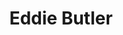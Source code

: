 ---
title: "Eddie Butler"
mypid: "572750"
contents: "/content/math/trigonometry/contents.html"
info: "/content/sports/pitchCharts/info.html"
pitches: "/content/sports/pitchCharts/pitches.html"
atbat: "/content/sports/pitchCharts/atbat.html"
type: "sports"
layout: "pitch-charts"
innings: [{"game": "MIA201803300", "name": "10", "batters": [{"inning": "0", "bid": "595453", "name": "Chad Wallach", "result": "Strikeout", "pitch": [{"ptype": 1, "swing": 1, "strike": 1, "xcoord": 65, "ycoord": 44, "velocity": "94.8", "pfx": "-3.2", "pfz": "9.4"}, {"ptype": 1, "swing": 1, "strike": 1, "xcoord": 56, "ycoord": 43, "velocity": "95.4", "pfx": "-5.1", "pfz": "8.9"}, {"ptype": 1, "swing": 1, "strike": 1, "xcoord": 44, "ycoord": 23, "velocity": "95.8", "pfx": "-4.0", "pfz": "8.8"}, {"ptype": 0, "swing": 0, "strike": 0, "xcoord": 0, "ycoord": 0, "velocity": 0, "pfx": 0, "pfz": 0}, {"ptype": 0, "swing": 0, "strike": 0, "xcoord": 0, "ycoord": 0, "velocity": 0, "pfx": 0, "pfz": 0}, {"ptype": 0, "swing": 0, "strike": 0, "xcoord": 0, "ycoord": 0, "velocity": 0, "pfx": 0, "pfz": 0}, {"ptype": 0, "swing": 0, "strike": 0, "xcoord": 0, "ycoord": 0, "velocity": 0, "pfx": 0, "pfz": 0}, {"ptype": 0, "swing": 0, "strike": 0, "xcoord": 0, "ycoord": 0, "velocity": 0, "pfx": 0, "pfz": 0}, {"ptype": 0, "swing": 0, "strike": 0, "xcoord": 0, "ycoord": 0, "velocity": 0, "pfx": 0, "pfz": 0}, {"ptype": 0, "swing": 0, "strike": 0, "xcoord": 0, "ycoord": 0, "velocity": 0, "pfx": 0, "pfz": 0}], "runners": "1", "outs": "2"}]}, {"game": "MIA201803300", "name": "11", "batters": [{"inning": "0", "bid": "657658", "name": "Braxton Lee", "result": "Out", "pitch": [{"ptype": 1, "swing": 1, "strike": 1, "xcoord": 44, "ycoord": 38, "velocity": "93.7", "pfx": "-10.3", "pfz": "6.1"}, {"ptype": 0, "swing": 0, "strike": 0, "xcoord": 0, "ycoord": 0, "velocity": 0, "pfx": 0, "pfz": 0}, {"ptype": 0, "swing": 0, "strike": 0, "xcoord": 0, "ycoord": 0, "velocity": 0, "pfx": 0, "pfz": 0}, {"ptype": 0, "swing": 0, "strike": 0, "xcoord": 0, "ycoord": 0, "velocity": 0, "pfx": 0, "pfz": 0}, {"ptype": 0, "swing": 0, "strike": 0, "xcoord": 0, "ycoord": 0, "velocity": 0, "pfx": 0, "pfz": 0}, {"ptype": 0, "swing": 0, "strike": 0, "xcoord": 0, "ycoord": 0, "velocity": 0, "pfx": 0, "pfz": 0}, {"ptype": 0, "swing": 0, "strike": 0, "xcoord": 0, "ycoord": 0, "velocity": 0, "pfx": 0, "pfz": 0}, {"ptype": 0, "swing": 0, "strike": 0, "xcoord": 0, "ycoord": 0, "velocity": 0, "pfx": 0, "pfz": 0}, {"ptype": 0, "swing": 0, "strike": 0, "xcoord": 0, "ycoord": 0, "velocity": 0, "pfx": 0, "pfz": 0}, {"ptype": 0, "swing": 0, "strike": 0, "xcoord": 0, "ycoord": 0, "velocity": 0, "pfx": 0, "pfz": 0}], "runners": "0", "outs": "0"}, {"inning": "0", "bid": "621446", "name": "Lewis Brinson", "result": "Strikeout", "pitch": [{"ptype": 1, "swing": 0, "strike": 1, "xcoord": 80, "ycoord": 34, "velocity": "95.4", "pfx": "-4.0", "pfz": "10.6"}, {"ptype": 2, "swing": 0, "strike": 0, "xcoord": 100, "ycoord": 89, "velocity": "86.1", "pfx": "1.9", "pfz": "-0.7"}, {"ptype": 1, "swing": 0, "strike": 0, "xcoord": 36, "ycoord": 5, "velocity": "91.9", "pfx": "1.1", "pfz": "2.7"}, {"ptype": 1, "swing": 1, "strike": 1, "xcoord": 50, "ycoord": 58, "velocity": "96.0", "pfx": "-4.2", "pfz": "10.4"}, {"ptype": 2, "swing": 1, "strike": 1, "xcoord": 43, "ycoord": 60, "velocity": "85.0", "pfx": "3.3", "pfz": "-2.1"}, {"ptype": 1, "swing": 0, "strike": 0, "xcoord": 65, "ycoord": 4, "velocity": "90.3", "pfx": "1.4", "pfz": "0.6"}, {"ptype": 1, "swing": 1, "strike": 1, "xcoord": 75, "ycoord": 100, "velocity": "96.1", "pfx": "-9.5", "pfz": "7.2"}, {"ptype": 0, "swing": 0, "strike": 0, "xcoord": 0, "ycoord": 0, "velocity": 0, "pfx": 0, "pfz": 0}, {"ptype": 0, "swing": 0, "strike": 0, "xcoord": 0, "ycoord": 0, "velocity": 0, "pfx": 0, "pfz": 0}, {"ptype": 0, "swing": 0, "strike": 0, "xcoord": 0, "ycoord": 0, "velocity": 0, "pfx": 0, "pfz": 0}], "runners": "0", "outs": "1"}, {"inning": "0", "bid": "518618", "name": "Derek Dietrich", "result": "Out", "pitch": [{"ptype": 2, "swing": 0, "strike": 0, "xcoord": 18, "ycoord": 11, "velocity": "82.6", "pfx": "1.4", "pfz": "-2.5"}, {"ptype": 1, "swing": 1, "strike": 1, "xcoord": 100, "ycoord": 73, "velocity": "94.3", "pfx": "-3.0", "pfz": "10.6"}, {"ptype": 1, "swing": 1, "strike": 1, "xcoord": 26, "ycoord": 43, "velocity": "94.7", "pfx": "-9.7", "pfz": "7.0"}, {"ptype": 1, "swing": 1, "strike": 1, "xcoord": 40, "ycoord": 50, "velocity": "96.5", "pfx": "-2.8", "pfz": "10.7"}, {"ptype": 2, "swing": 0, "strike": 0, "xcoord": 100, "ycoord": 100, "velocity": "85.7", "pfx": "-1.2", "pfz": "0.3"}, {"ptype": 1, "swing": 1, "strike": 1, "xcoord": 60, "ycoord": 100, "velocity": "95.4", "pfx": "-5.9", "pfz": "8.3"}, {"ptype": 1, "swing": 0, "strike": 0, "xcoord": 39, "ycoord": 0, "velocity": "95.0", "pfx": "-3.5", "pfz": "9.0"}, {"ptype": 1, "swing": 1, "strike": 1, "xcoord": 22, "ycoord": 56, "velocity": "95.5", "pfx": "-8.7", "pfz": "7.8"}, {"ptype": 0, "swing": 0, "strike": 0, "xcoord": 0, "ycoord": 0, "velocity": 0, "pfx": 0, "pfz": 0}, {"ptype": 0, "swing": 0, "strike": 0, "xcoord": 0, "ycoord": 0, "velocity": 0, "pfx": 0, "pfz": 0}], "runners": "0", "outs": "2"}]}, {"game": "MIA201803300", "name": "12", "batters": [{"inning": "0", "bid": "516770", "name": "Starlin Castro", "result": "Out", "pitch": [{"ptype": 1, "swing": 0, "strike": 0, "xcoord": 71, "ycoord": 5, "velocity": "92.6", "pfx": "-5.2", "pfz": "9.5"}, {"ptype": 1, "swing": 0, "strike": 0, "xcoord": 100, "ycoord": 65, "velocity": "93.9", "pfx": "-4.8", "pfz": "8.6"}, {"ptype": 1, "swing": 0, "strike": 1, "xcoord": 33, "ycoord": 43, "velocity": "95.5", "pfx": "-8.8", "pfz": "6.5"}, {"ptype": 1, "swing": 0, "strike": 0, "xcoord": 48, "ycoord": 12, "velocity": "94.9", "pfx": "-8.1", "pfz": "7.5"}, {"ptype": 1, "swing": 1, "strike": 1, "xcoord": 38, "ycoord": 55, "velocity": "94.6", "pfx": "-9.5", "pfz": "5.6"}, {"ptype": 0, "swing": 0, "strike": 0, "xcoord": 0, "ycoord": 0, "velocity": 0, "pfx": 0, "pfz": 0}, {"ptype": 0, "swing": 0, "strike": 0, "xcoord": 0, "ycoord": 0, "velocity": 0, "pfx": 0, "pfz": 0}, {"ptype": 0, "swing": 0, "strike": 0, "xcoord": 0, "ycoord": 0, "velocity": 0, "pfx": 0, "pfz": 0}, {"ptype": 0, "swing": 0, "strike": 0, "xcoord": 0, "ycoord": 0, "velocity": 0, "pfx": 0, "pfz": 0}, {"ptype": 0, "swing": 0, "strike": 0, "xcoord": 0, "ycoord": 0, "velocity": 0, "pfx": 0, "pfz": 0}], "runners": "0", "outs": "0"}, {"inning": "0", "bid": "606424", "name": "Jarlin Garcia", "result": "Out", "pitch": [{"ptype": 1, "swing": 0, "strike": 1, "xcoord": 31, "ycoord": 54, "velocity": "94.4", "pfx": "-8.6", "pfz": "7.6"}, {"ptype": 1, "swing": 0, "strike": 1, "xcoord": 79, "ycoord": 75, "velocity": "94.3", "pfx": "-9.6", "pfz": "8.4"}, {"ptype": 1, "swing": 1, "strike": 1, "xcoord": 45, "ycoord": 61, "velocity": "93.6", "pfx": "-9.9", "pfz": "7.1"}, {"ptype": 0, "swing": 0, "strike": 0, "xcoord": 0, "ycoord": 0, "velocity": 0, "pfx": 0, "pfz": 0}, {"ptype": 0, "swing": 0, "strike": 0, "xcoord": 0, "ycoord": 0, "velocity": 0, "pfx": 0, "pfz": 0}, {"ptype": 0, "swing": 0, "strike": 0, "xcoord": 0, "ycoord": 0, "velocity": 0, "pfx": 0, "pfz": 0}, {"ptype": 0, "swing": 0, "strike": 0, "xcoord": 0, "ycoord": 0, "velocity": 0, "pfx": 0, "pfz": 0}, {"ptype": 0, "swing": 0, "strike": 0, "xcoord": 0, "ycoord": 0, "velocity": 0, "pfx": 0, "pfz": 0}, {"ptype": 0, "swing": 0, "strike": 0, "xcoord": 0, "ycoord": 0, "velocity": 0, "pfx": 0, "pfz": 0}, {"ptype": 0, "swing": 0, "strike": 0, "xcoord": 0, "ycoord": 0, "velocity": 0, "pfx": 0, "pfz": 0}], "runners": "0", "outs": "1"}, {"inning": "0", "bid": "605119", "name": "Brian Anderson", "result": "Strikeout", "pitch": [{"ptype": 1, "swing": 1, "strike": 1, "xcoord": 78, "ycoord": 42, "velocity": "94.8", "pfx": "-5.8", "pfz": "10.1"}, {"ptype": 1, "swing": 0, "strike": 1, "xcoord": 52, "ycoord": 32, "velocity": "91.8", "pfx": "1.3", "pfz": "4.0"}, {"ptype": 2, "swing": 0, "strike": 1, "xcoord": 78, "ycoord": 66, "velocity": "84.9", "pfx": "2.8", "pfz": "-1.0"}, {"ptype": 0, "swing": 0, "strike": 0, "xcoord": 0, "ycoord": 0, "velocity": 0, "pfx": 0, "pfz": 0}, {"ptype": 0, "swing": 0, "strike": 0, "xcoord": 0, "ycoord": 0, "velocity": 0, "pfx": 0, "pfz": 0}, {"ptype": 0, "swing": 0, "strike": 0, "xcoord": 0, "ycoord": 0, "velocity": 0, "pfx": 0, "pfz": 0}, {"ptype": 0, "swing": 0, "strike": 0, "xcoord": 0, "ycoord": 0, "velocity": 0, "pfx": 0, "pfz": 0}, {"ptype": 0, "swing": 0, "strike": 0, "xcoord": 0, "ycoord": 0, "velocity": 0, "pfx": 0, "pfz": 0}, {"ptype": 0, "swing": 0, "strike": 0, "xcoord": 0, "ycoord": 0, "velocity": 0, "pfx": 0, "pfz": 0}, {"ptype": 0, "swing": 0, "strike": 0, "xcoord": 0, "ycoord": 0, "velocity": 0, "pfx": 0, "pfz": 0}], "runners": "0", "outs": "2"}]}, {"game": "MIA201803300", "name": "13", "batters": [{"inning": "0", "bid": "457727", "name": "Cameron Maybin", "result": "Walk", "pitch": [{"ptype": 1, "swing": 0, "strike": 1, "xcoord": 72, "ycoord": 63, "velocity": "92.2", "pfx": "-4.8", "pfz": "10.8"}, {"ptype": 1, "swing": 0, "strike": 0, "xcoord": 100, "ycoord": 90, "velocity": "92.7", "pfx": "-5.0", "pfz": "10.6"}, {"ptype": 1, "swing": 0, "strike": 0, "xcoord": 30, "ycoord": 32, "velocity": "91.3", "pfx": "-1.6", "pfz": "4.3"}, {"ptype": 1, "swing": 0, "strike": 0, "xcoord": 100, "ycoord": 54, "velocity": "92.5", "pfx": "-4.4", "pfz": "9.7"}, {"ptype": 1, "swing": 0, "strike": 1, "xcoord": 57, "ycoord": 86, "velocity": "94.1", "pfx": "-9.4", "pfz": "8.6"}, {"ptype": 1, "swing": 0, "strike": 0, "xcoord": 56, "ycoord": 29, "velocity": "94.0", "pfx": "-10.1", "pfz": "7.6"}, {"ptype": 0, "swing": 0, "strike": 0, "xcoord": 0, "ycoord": 0, "velocity": 0, "pfx": 0, "pfz": 0}, {"ptype": 0, "swing": 0, "strike": 0, "xcoord": 0, "ycoord": 0, "velocity": 0, "pfx": 0, "pfz": 0}, {"ptype": 0, "swing": 0, "strike": 0, "xcoord": 0, "ycoord": 0, "velocity": 0, "pfx": 0, "pfz": 0}, {"ptype": 0, "swing": 0, "strike": 0, "xcoord": 0, "ycoord": 0, "velocity": 0, "pfx": 0, "pfz": 0}], "runners": "0", "outs": "0"}, {"inning": "0", "bid": "500743", "name": "Miguel Rojas", "result": "Out", "pitch": [{"ptype": 1, "swing": 1, "strike": 1, "xcoord": 100, "ycoord": 12, "velocity": "93.9", "pfx": "-5.0", "pfz": "9.5"}, {"ptype": 1, "swing": 1, "strike": 1, "xcoord": 62, "ycoord": 11, "velocity": "94.4", "pfx": "-4.6", "pfz": "9.5"}, {"ptype": 0, "swing": 0, "strike": 0, "xcoord": 0, "ycoord": 0, "velocity": 0, "pfx": 0, "pfz": 0}, {"ptype": 0, "swing": 0, "strike": 0, "xcoord": 0, "ycoord": 0, "velocity": 0, "pfx": 0, "pfz": 0}, {"ptype": 0, "swing": 0, "strike": 0, "xcoord": 0, "ycoord": 0, "velocity": 0, "pfx": 0, "pfz": 0}, {"ptype": 0, "swing": 0, "strike": 0, "xcoord": 0, "ycoord": 0, "velocity": 0, "pfx": 0, "pfz": 0}, {"ptype": 0, "swing": 0, "strike": 0, "xcoord": 0, "ycoord": 0, "velocity": 0, "pfx": 0, "pfz": 0}, {"ptype": 0, "swing": 0, "strike": 0, "xcoord": 0, "ycoord": 0, "velocity": 0, "pfx": 0, "pfz": 0}, {"ptype": 0, "swing": 0, "strike": 0, "xcoord": 0, "ycoord": 0, "velocity": 0, "pfx": 0, "pfz": 0}, {"ptype": 0, "swing": 0, "strike": 0, "xcoord": 0, "ycoord": 0, "velocity": 0, "pfx": 0, "pfz": 0}], "runners": "1", "outs": "0"}, {"inning": "0", "bid": "595453", "name": "Chad Wallach", "result": "Strikeout", "pitch": [{"ptype": 1, "swing": 0, "strike": 1, "xcoord": 94, "ycoord": 50, "velocity": "94.2", "pfx": "-5.3", "pfz": "8.1"}, {"ptype": 1, "swing": 0, "strike": 1, "xcoord": 30, "ycoord": 61, "velocity": "89.8", "pfx": "1.8", "pfz": "3.2"}, {"ptype": 1, "swing": 0, "strike": 0, "xcoord": 100, "ycoord": 34, "velocity": "92.9", "pfx": "-3.9", "pfz": "9.1"}, {"ptype": 1, "swing": 1, "strike": 1, "xcoord": 61, "ycoord": 100, "velocity": "88.3", "pfx": "0.7", "pfz": "2.4"}, {"ptype": 1, "swing": 0, "strike": 0, "xcoord": 72, "ycoord": 13, "velocity": "93.7", "pfx": "-1.7", "pfz": "10.1"}, {"ptype": 1, "swing": 1, "strike": 1, "xcoord": 100, "ycoord": 62, "velocity": "92.8", "pfx": "-3.5", "pfz": "9.7"}, {"ptype": 0, "swing": 0, "strike": 0, "xcoord": 0, "ycoord": 0, "velocity": 0, "pfx": 0, "pfz": 0}, {"ptype": 0, "swing": 0, "strike": 0, "xcoord": 0, "ycoord": 0, "velocity": 0, "pfx": 0, "pfz": 0}, {"ptype": 0, "swing": 0, "strike": 0, "xcoord": 0, "ycoord": 0, "velocity": 0, "pfx": 0, "pfz": 0}, {"ptype": 0, "swing": 0, "strike": 0, "xcoord": 0, "ycoord": 0, "velocity": 0, "pfx": 0, "pfz": 0}], "runners": "0", "outs": "2"}]}, {"game": "MIA201803300", "name": "14", "batters": [{"inning": "0", "bid": "657658", "name": "Braxton Lee", "result": "Out", "pitch": [{"ptype": 1, "swing": 0, "strike": 1, "xcoord": 8, "ycoord": 38, "velocity": "92.4", "pfx": "-8.3", "pfz": "8.0"}, {"ptype": 2, "swing": 1, "strike": 1, "xcoord": 66, "ycoord": 100, "velocity": "82.6", "pfx": "2.1", "pfz": "-1.3"}, {"ptype": 1, "swing": 0, "strike": 0, "xcoord": 30, "ycoord": 0, "velocity": "93.0", "pfx": "-2.5", "pfz": "9.4"}, {"ptype": 1, "swing": 0, "strike": 0, "xcoord": 25, "ycoord": 0, "velocity": "94.3", "pfx": "-2.9", "pfz": "9.2"}, {"ptype": 1, "swing": 0, "strike": 0, "xcoord": 41, "ycoord": 86, "velocity": "92.8", "pfx": "-8.8", "pfz": "6.4"}, {"ptype": 1, "swing": 1, "strike": 1, "xcoord": 59, "ycoord": 81, "velocity": "93.0", "pfx": "-9.7", "pfz": "6.4"}, {"ptype": 0, "swing": 0, "strike": 0, "xcoord": 0, "ycoord": 0, "velocity": 0, "pfx": 0, "pfz": 0}, {"ptype": 0, "swing": 0, "strike": 0, "xcoord": 0, "ycoord": 0, "velocity": 0, "pfx": 0, "pfz": 0}, {"ptype": 0, "swing": 0, "strike": 0, "xcoord": 0, "ycoord": 0, "velocity": 0, "pfx": 0, "pfz": 0}, {"ptype": 0, "swing": 0, "strike": 0, "xcoord": 0, "ycoord": 0, "velocity": 0, "pfx": 0, "pfz": 0}], "runners": "0", "outs": "0"}, {"inning": "0", "bid": "621446", "name": "Lewis Brinson", "result": "Out", "pitch": [{"ptype": 2, "swing": 0, "strike": 0, "xcoord": 10, "ycoord": 18, "velocity": "81.9", "pfx": "3.7", "pfz": "-2.6"}, {"ptype": 1, "swing": 1, "strike": 1, "xcoord": 100, "ycoord": 53, "velocity": "92.9", "pfx": "-4.3", "pfz": "8.7"}, {"ptype": 0, "swing": 0, "strike": 0, "xcoord": 0, "ycoord": 0, "velocity": 0, "pfx": 0, "pfz": 0}, {"ptype": 0, "swing": 0, "strike": 0, "xcoord": 0, "ycoord": 0, "velocity": 0, "pfx": 0, "pfz": 0}, {"ptype": 0, "swing": 0, "strike": 0, "xcoord": 0, "ycoord": 0, "velocity": 0, "pfx": 0, "pfz": 0}, {"ptype": 0, "swing": 0, "strike": 0, "xcoord": 0, "ycoord": 0, "velocity": 0, "pfx": 0, "pfz": 0}, {"ptype": 0, "swing": 0, "strike": 0, "xcoord": 0, "ycoord": 0, "velocity": 0, "pfx": 0, "pfz": 0}, {"ptype": 0, "swing": 0, "strike": 0, "xcoord": 0, "ycoord": 0, "velocity": 0, "pfx": 0, "pfz": 0}, {"ptype": 0, "swing": 0, "strike": 0, "xcoord": 0, "ycoord": 0, "velocity": 0, "pfx": 0, "pfz": 0}, {"ptype": 0, "swing": 0, "strike": 0, "xcoord": 0, "ycoord": 0, "velocity": 0, "pfx": 0, "pfz": 0}], "runners": "0", "outs": "1"}, {"inning": "0", "bid": "518618", "name": "Derek Dietrich", "result": "Single", "pitch": [{"ptype": 1, "swing": 0, "strike": 1, "xcoord": 27, "ycoord": 53, "velocity": "93.1", "pfx": "-9.6", "pfz": "7.1"}, {"ptype": 1, "swing": 0, "strike": 0, "xcoord": 7, "ycoord": 35, "velocity": "92.5", "pfx": "-8.3", "pfz": "6.8"}, {"ptype": 2, "swing": 0, "strike": 1, "xcoord": 15, "ycoord": 49, "velocity": "81.5", "pfx": "3.8", "pfz": "-3.1"}, {"ptype": 1, "swing": 1, "strike": 1, "xcoord": 52, "ycoord": 36, "velocity": "94.9", "pfx": "-4.0", "pfz": "9.4"}, {"ptype": 0, "swing": 0, "strike": 0, "xcoord": 0, "ycoord": 0, "velocity": 0, "pfx": 0, "pfz": 0}, {"ptype": 0, "swing": 0, "strike": 0, "xcoord": 0, "ycoord": 0, "velocity": 0, "pfx": 0, "pfz": 0}, {"ptype": 0, "swing": 0, "strike": 0, "xcoord": 0, "ycoord": 0, "velocity": 0, "pfx": 0, "pfz": 0}, {"ptype": 0, "swing": 0, "strike": 0, "xcoord": 0, "ycoord": 0, "velocity": 0, "pfx": 0, "pfz": 0}, {"ptype": 0, "swing": 0, "strike": 0, "xcoord": 0, "ycoord": 0, "velocity": 0, "pfx": 0, "pfz": 0}, {"ptype": 0, "swing": 0, "strike": 0, "xcoord": 0, "ycoord": 0, "velocity": 0, "pfx": 0, "pfz": 0}], "runners": "0", "outs": "2"}, {"inning": "0", "bid": "516770", "name": "Starlin Castro", "result": "Out", "pitch": [{"ptype": 1, "swing": 0, "strike": 1, "xcoord": 70, "ycoord": 73, "velocity": "93.9", "pfx": "-9.5", "pfz": "7.4"}, {"ptype": 2, "swing": 1, "strike": 1, "xcoord": 42, "ycoord": 61, "velocity": "83.2", "pfx": "1.9", "pfz": "0.3"}, {"ptype": 1, "swing": 1, "strike": 1, "xcoord": 65, "ycoord": 63, "velocity": "92.8", "pfx": "1.1", "pfz": "4.3"}, {"ptype": 1, "swing": 0, "strike": 0, "xcoord": 100, "ycoord": 88, "velocity": "90.3", "pfx": "0.3", "pfz": "4.2"}, {"ptype": 1, "swing": 1, "strike": 1, "xcoord": 42, "ycoord": 88, "velocity": "89.6", "pfx": "1.4", "pfz": "3.0"}, {"ptype": 0, "swing": 0, "strike": 0, "xcoord": 0, "ycoord": 0, "velocity": 0, "pfx": 0, "pfz": 0}, {"ptype": 0, "swing": 0, "strike": 0, "xcoord": 0, "ycoord": 0, "velocity": 0, "pfx": 0, "pfz": 0}, {"ptype": 0, "swing": 0, "strike": 0, "xcoord": 0, "ycoord": 0, "velocity": 0, "pfx": 0, "pfz": 0}, {"ptype": 0, "swing": 0, "strike": 0, "xcoord": 0, "ycoord": 0, "velocity": 0, "pfx": 0, "pfz": 0}, {"ptype": 0, "swing": 0, "strike": 0, "xcoord": 0, "ycoord": 0, "velocity": 0, "pfx": 0, "pfz": 0}], "runners": "1", "outs": "2"}]}, {"game": "MIA201803300", "name": "15", "batters": [{"inning": "0", "bid": "592407", "name": "Bryan Holaday", "result": "Out", "pitch": [{"ptype": 2, "swing": 0, "strike": 1, "xcoord": 36, "ycoord": 29, "velocity": "80.9", "pfx": "3.7", "pfz": "-2.4"}, {"ptype": 1, "swing": 0, "strike": 0, "xcoord": 0, "ycoord": 16, "velocity": "88.3", "pfx": "2.6", "pfz": "3.3"}, {"ptype": 1, "swing": 1, "strike": 1, "xcoord": 67, "ycoord": 14, "velocity": "91.8", "pfx": "-4.7", "pfz": "9.5"}, {"ptype": 2, "swing": 1, "strike": 1, "xcoord": 40, "ycoord": 33, "velocity": "81.4", "pfx": "2.1", "pfz": "-2.7"}, {"ptype": 0, "swing": 0, "strike": 0, "xcoord": 0, "ycoord": 0, "velocity": 0, "pfx": 0, "pfz": 0}, {"ptype": 0, "swing": 0, "strike": 0, "xcoord": 0, "ycoord": 0, "velocity": 0, "pfx": 0, "pfz": 0}, {"ptype": 0, "swing": 0, "strike": 0, "xcoord": 0, "ycoord": 0, "velocity": 0, "pfx": 0, "pfz": 0}, {"ptype": 0, "swing": 0, "strike": 0, "xcoord": 0, "ycoord": 0, "velocity": 0, "pfx": 0, "pfz": 0}, {"ptype": 0, "swing": 0, "strike": 0, "xcoord": 0, "ycoord": 0, "velocity": 0, "pfx": 0, "pfz": 0}, {"ptype": 0, "swing": 0, "strike": 0, "xcoord": 0, "ycoord": 0, "velocity": 0, "pfx": 0, "pfz": 0}], "runners": "0", "outs": "0"}, {"inning": "0", "bid": "605119", "name": "Brian Anderson", "result": "Single", "pitch": [{"ptype": 1, "swing": 0, "strike": 0, "xcoord": 100, "ycoord": 50, "velocity": "91.5", "pfx": "-4.7", "pfz": "9.4"}, {"ptype": 1, "swing": 1, "strike": 1, "xcoord": 64, "ycoord": 55, "velocity": "92.7", "pfx": "-9.2", "pfz": "7.5"}, {"ptype": 0, "swing": 0, "strike": 0, "xcoord": 0, "ycoord": 0, "velocity": 0, "pfx": 0, "pfz": 0}, {"ptype": 0, "swing": 0, "strike": 0, "xcoord": 0, "ycoord": 0, "velocity": 0, "pfx": 0, "pfz": 0}, {"ptype": 0, "swing": 0, "strike": 0, "xcoord": 0, "ycoord": 0, "velocity": 0, "pfx": 0, "pfz": 0}, {"ptype": 0, "swing": 0, "strike": 0, "xcoord": 0, "ycoord": 0, "velocity": 0, "pfx": 0, "pfz": 0}, {"ptype": 0, "swing": 0, "strike": 0, "xcoord": 0, "ycoord": 0, "velocity": 0, "pfx": 0, "pfz": 0}, {"ptype": 0, "swing": 0, "strike": 0, "xcoord": 0, "ycoord": 0, "velocity": 0, "pfx": 0, "pfz": 0}, {"ptype": 0, "swing": 0, "strike": 0, "xcoord": 0, "ycoord": 0, "velocity": 0, "pfx": 0, "pfz": 0}, {"ptype": 0, "swing": 0, "strike": 0, "xcoord": 0, "ycoord": 0, "velocity": 0, "pfx": 0, "pfz": 0}], "runners": "0", "outs": "1"}, {"inning": "0", "bid": "457727", "name": "Cameron Maybin", "result": "Out", "pitch": [{"ptype": 1, "swing": 1, "strike": 1, "xcoord": 90, "ycoord": 37, "velocity": "92.3", "pfx": "-3.3", "pfz": "10.1"}, {"ptype": 1, "swing": 1, "strike": 1, "xcoord": 66, "ycoord": 52, "velocity": "88.3", "pfx": "2.0", "pfz": "3.0"}, {"ptype": 1, "swing": 0, "strike": 0, "xcoord": 100, "ycoord": 39, "velocity": "93.8", "pfx": "-4.3", "pfz": "9.2"}, {"ptype": 1, "swing": 1, "strike": 1, "xcoord": 73, "ycoord": 49, "velocity": "94.0", "pfx": "-5.2", "pfz": "10.0"}, {"ptype": 1, "swing": 1, "strike": 1, "xcoord": 81, "ycoord": 71, "velocity": "90.1", "pfx": "1.4", "pfz": "4.8"}, {"ptype": 0, "swing": 0, "strike": 0, "xcoord": 0, "ycoord": 0, "velocity": 0, "pfx": 0, "pfz": 0}, {"ptype": 0, "swing": 0, "strike": 0, "xcoord": 0, "ycoord": 0, "velocity": 0, "pfx": 0, "pfz": 0}, {"ptype": 0, "swing": 0, "strike": 0, "xcoord": 0, "ycoord": 0, "velocity": 0, "pfx": 0, "pfz": 0}, {"ptype": 0, "swing": 0, "strike": 0, "xcoord": 0, "ycoord": 0, "velocity": 0, "pfx": 0, "pfz": 0}, {"ptype": 0, "swing": 0, "strike": 0, "xcoord": 0, "ycoord": 0, "velocity": 0, "pfx": 0, "pfz": 0}], "runners": "1", "outs": "1"}, {"inning": "0", "bid": "500743", "name": "Miguel Rojas", "result": "Out", "pitch": [{"ptype": 1, "swing": 0, "strike": 1, "xcoord": 51, "ycoord": 65, "velocity": "92.6", "pfx": "-10.4", "pfz": "7.8"}, {"ptype": 1, "swing": 1, "strike": 1, "xcoord": 42, "ycoord": 48, "velocity": "90.2", "pfx": "1.4", "pfz": "3.7"}, {"ptype": 0, "swing": 0, "strike": 0, "xcoord": 0, "ycoord": 0, "velocity": 0, "pfx": 0, "pfz": 0}, {"ptype": 0, "swing": 0, "strike": 0, "xcoord": 0, "ycoord": 0, "velocity": 0, "pfx": 0, "pfz": 0}, {"ptype": 0, "swing": 0, "strike": 0, "xcoord": 0, "ycoord": 0, "velocity": 0, "pfx": 0, "pfz": 0}, {"ptype": 0, "swing": 0, "strike": 0, "xcoord": 0, "ycoord": 0, "velocity": 0, "pfx": 0, "pfz": 0}, {"ptype": 0, "swing": 0, "strike": 0, "xcoord": 0, "ycoord": 0, "velocity": 0, "pfx": 0, "pfz": 0}, {"ptype": 0, "swing": 0, "strike": 0, "xcoord": 0, "ycoord": 0, "velocity": 0, "pfx": 0, "pfz": 0}, {"ptype": 0, "swing": 0, "strike": 0, "xcoord": 0, "ycoord": 0, "velocity": 0, "pfx": 0, "pfz": 0}, {"ptype": 0, "swing": 0, "strike": 0, "xcoord": 0, "ycoord": 0, "velocity": 0, "pfx": 0, "pfz": 0}], "runners": "1", "outs": "2"}]}, {"game": "MIA201803300", "name": "16", "batters": [{"inning": "0", "bid": "595453", "name": "Chad Wallach", "result": "Strikeout", "pitch": [{"ptype": 2, "swing": 1, "strike": 1, "xcoord": 69, "ycoord": 54, "velocity": "80.0", "pfx": "2.8", "pfz": "6.1"}, {"ptype": 1, "swing": 0, "strike": 1, "xcoord": 35, "ycoord": 45, "velocity": "87.3", "pfx": "2.7", "pfz": "2.4"}, {"ptype": 1, "swing": 1, "strike": 1, "xcoord": 100, "ycoord": 81, "velocity": "89.4", "pfx": "-3.6", "pfz": "9.4"}, {"ptype": 0, "swing": 0, "strike": 0, "xcoord": 0, "ycoord": 0, "velocity": 0, "pfx": 0, "pfz": 0}, {"ptype": 0, "swing": 0, "strike": 0, "xcoord": 0, "ycoord": 0, "velocity": 0, "pfx": 0, "pfz": 0}, {"ptype": 0, "swing": 0, "strike": 0, "xcoord": 0, "ycoord": 0, "velocity": 0, "pfx": 0, "pfz": 0}, {"ptype": 0, "swing": 0, "strike": 0, "xcoord": 0, "ycoord": 0, "velocity": 0, "pfx": 0, "pfz": 0}, {"ptype": 0, "swing": 0, "strike": 0, "xcoord": 0, "ycoord": 0, "velocity": 0, "pfx": 0, "pfz": 0}, {"ptype": 0, "swing": 0, "strike": 0, "xcoord": 0, "ycoord": 0, "velocity": 0, "pfx": 0, "pfz": 0}, {"ptype": 0, "swing": 0, "strike": 0, "xcoord": 0, "ycoord": 0, "velocity": 0, "pfx": 0, "pfz": 0}], "runners": "0", "outs": "0"}, {"inning": "0", "bid": "657658", "name": "Braxton Lee", "result": "Out", "pitch": [{"ptype": 1, "swing": 1, "strike": 1, "xcoord": 47, "ycoord": 61, "velocity": "90.8", "pfx": "-9.6", "pfz": "6.4"}, {"ptype": 0, "swing": 0, "strike": 0, "xcoord": 0, "ycoord": 0, "velocity": 0, "pfx": 0, "pfz": 0}, {"ptype": 0, "swing": 0, "strike": 0, "xcoord": 0, "ycoord": 0, "velocity": 0, "pfx": 0, "pfz": 0}, {"ptype": 0, "swing": 0, "strike": 0, "xcoord": 0, "ycoord": 0, "velocity": 0, "pfx": 0, "pfz": 0}, {"ptype": 0, "swing": 0, "strike": 0, "xcoord": 0, "ycoord": 0, "velocity": 0, "pfx": 0, "pfz": 0}, {"ptype": 0, "swing": 0, "strike": 0, "xcoord": 0, "ycoord": 0, "velocity": 0, "pfx": 0, "pfz": 0}, {"ptype": 0, "swing": 0, "strike": 0, "xcoord": 0, "ycoord": 0, "velocity": 0, "pfx": 0, "pfz": 0}, {"ptype": 0, "swing": 0, "strike": 0, "xcoord": 0, "ycoord": 0, "velocity": 0, "pfx": 0, "pfz": 0}, {"ptype": 0, "swing": 0, "strike": 0, "xcoord": 0, "ycoord": 0, "velocity": 0, "pfx": 0, "pfz": 0}, {"ptype": 0, "swing": 0, "strike": 0, "xcoord": 0, "ycoord": 0, "velocity": 0, "pfx": 0, "pfz": 0}], "runners": "0", "outs": "1"}, {"inning": "0", "bid": "621446", "name": "Lewis Brinson", "result": "Error", "pitch": [{"ptype": 1, "swing": 0, "strike": 1, "xcoord": 59, "ycoord": 73, "velocity": "91.1", "pfx": "-10.6", "pfz": "6.4"}, {"ptype": 1, "swing": 1, "strike": 1, "xcoord": 48, "ycoord": 36, "velocity": "87.1", "pfx": "2.9", "pfz": "1.8"}, {"ptype": 1, "swing": 1, "strike": 1, "xcoord": 68, "ycoord": 57, "velocity": "87.1", "pfx": "0.9", "pfz": "2.7"}, {"ptype": 0, "swing": 0, "strike": 0, "xcoord": 0, "ycoord": 0, "velocity": 0, "pfx": 0, "pfz": 0}, {"ptype": 0, "swing": 0, "strike": 0, "xcoord": 0, "ycoord": 0, "velocity": 0, "pfx": 0, "pfz": 0}, {"ptype": 0, "swing": 0, "strike": 0, "xcoord": 0, "ycoord": 0, "velocity": 0, "pfx": 0, "pfz": 0}, {"ptype": 0, "swing": 0, "strike": 0, "xcoord": 0, "ycoord": 0, "velocity": 0, "pfx": 0, "pfz": 0}, {"ptype": 0, "swing": 0, "strike": 0, "xcoord": 0, "ycoord": 0, "velocity": 0, "pfx": 0, "pfz": 0}, {"ptype": 0, "swing": 0, "strike": 0, "xcoord": 0, "ycoord": 0, "velocity": 0, "pfx": 0, "pfz": 0}, {"ptype": 0, "swing": 0, "strike": 0, "xcoord": 0, "ycoord": 0, "velocity": 0, "pfx": 0, "pfz": 0}], "runners": "0", "outs": "2"}, {"inning": "0", "bid": "518618", "name": "Derek Dietrich", "result": "Out", "pitch": [{"ptype": 1, "swing": 0, "strike": 0, "xcoord": 0, "ycoord": 100, "velocity": "90.9", "pfx": "-9.5", "pfz": "6.9"}, {"ptype": 1, "swing": 1, "strike": 1, "xcoord": 45, "ycoord": 100, "velocity": "92.0", "pfx": "-8.7", "pfz": "7.4"}, {"ptype": 0, "swing": 0, "strike": 0, "xcoord": 0, "ycoord": 0, "velocity": 0, "pfx": 0, "pfz": 0}, {"ptype": 0, "swing": 0, "strike": 0, "xcoord": 0, "ycoord": 0, "velocity": 0, "pfx": 0, "pfz": 0}, {"ptype": 0, "swing": 0, "strike": 0, "xcoord": 0, "ycoord": 0, "velocity": 0, "pfx": 0, "pfz": 0}, {"ptype": 0, "swing": 0, "strike": 0, "xcoord": 0, "ycoord": 0, "velocity": 0, "pfx": 0, "pfz": 0}, {"ptype": 0, "swing": 0, "strike": 0, "xcoord": 0, "ycoord": 0, "velocity": 0, "pfx": 0, "pfz": 0}, {"ptype": 0, "swing": 0, "strike": 0, "xcoord": 0, "ycoord": 0, "velocity": 0, "pfx": 0, "pfz": 0}, {"ptype": 0, "swing": 0, "strike": 0, "xcoord": 0, "ycoord": 0, "velocity": 0, "pfx": 0, "pfz": 0}, {"ptype": 0, "swing": 0, "strike": 0, "xcoord": 0, "ycoord": 0, "velocity": 0, "pfx": 0, "pfz": 0}], "runners": "1", "outs": "2"}]}, {"game": "MIA201803300", "name": "17", "batters": [{"inning": "0", "bid": "516770", "name": "Starlin Castro", "result": "Out", "pitch": [{"ptype": 1, "swing": 0, "strike": 0, "xcoord": 6, "ycoord": 59, "velocity": "90.6", "pfx": "-8.7", "pfz": "6.6"}, {"ptype": 1, "swing": 1, "strike": 1, "xcoord": 47, "ycoord": 72, "velocity": "90.5", "pfx": "-9.2", "pfz": "8.3"}, {"ptype": 0, "swing": 0, "strike": 0, "xcoord": 0, "ycoord": 0, "velocity": 0, "pfx": 0, "pfz": 0}, {"ptype": 0, "swing": 0, "strike": 0, "xcoord": 0, "ycoord": 0, "velocity": 0, "pfx": 0, "pfz": 0}, {"ptype": 0, "swing": 0, "strike": 0, "xcoord": 0, "ycoord": 0, "velocity": 0, "pfx": 0, "pfz": 0}, {"ptype": 0, "swing": 0, "strike": 0, "xcoord": 0, "ycoord": 0, "velocity": 0, "pfx": 0, "pfz": 0}, {"ptype": 0, "swing": 0, "strike": 0, "xcoord": 0, "ycoord": 0, "velocity": 0, "pfx": 0, "pfz": 0}, {"ptype": 0, "swing": 0, "strike": 0, "xcoord": 0, "ycoord": 0, "velocity": 0, "pfx": 0, "pfz": 0}, {"ptype": 0, "swing": 0, "strike": 0, "xcoord": 0, "ycoord": 0, "velocity": 0, "pfx": 0, "pfz": 0}, {"ptype": 0, "swing": 0, "strike": 0, "xcoord": 0, "ycoord": 0, "velocity": 0, "pfx": 0, "pfz": 0}], "runners": "0", "outs": "0"}, {"inning": "0", "bid": "628333", "name": "Odrisamer Despaigne", "result": "Out", "pitch": [{"ptype": 1, "swing": 1, "strike": 1, "xcoord": 28, "ycoord": 59, "velocity": "91.9", "pfx": "-9.9", "pfz": "7.7"}, {"ptype": 0, "swing": 0, "strike": 0, "xcoord": 0, "ycoord": 0, "velocity": 0, "pfx": 0, "pfz": 0}, {"ptype": 0, "swing": 0, "strike": 0, "xcoord": 0, "ycoord": 0, "velocity": 0, "pfx": 0, "pfz": 0}, {"ptype": 0, "swing": 0, "strike": 0, "xcoord": 0, "ycoord": 0, "velocity": 0, "pfx": 0, "pfz": 0}, {"ptype": 0, "swing": 0, "strike": 0, "xcoord": 0, "ycoord": 0, "velocity": 0, "pfx": 0, "pfz": 0}, {"ptype": 0, "swing": 0, "strike": 0, "xcoord": 0, "ycoord": 0, "velocity": 0, "pfx": 0, "pfz": 0}, {"ptype": 0, "swing": 0, "strike": 0, "xcoord": 0, "ycoord": 0, "velocity": 0, "pfx": 0, "pfz": 0}, {"ptype": 0, "swing": 0, "strike": 0, "xcoord": 0, "ycoord": 0, "velocity": 0, "pfx": 0, "pfz": 0}, {"ptype": 0, "swing": 0, "strike": 0, "xcoord": 0, "ycoord": 0, "velocity": 0, "pfx": 0, "pfz": 0}, {"ptype": 0, "swing": 0, "strike": 0, "xcoord": 0, "ycoord": 0, "velocity": 0, "pfx": 0, "pfz": 0}], "runners": "0", "outs": "1"}, {"inning": "0", "bid": "605119", "name": "Brian Anderson", "result": "Single", "pitch": [{"ptype": 1, "swing": 0, "strike": 0, "xcoord": 81, "ycoord": 88, "velocity": "90.8", "pfx": "-9.8", "pfz": "7.8"}, {"ptype": 2, "swing": 1, "strike": 1, "xcoord": 55, "ycoord": 63, "velocity": "86.4", "pfx": "1.5", "pfz": "1.0"}, {"ptype": 0, "swing": 0, "strike": 0, "xcoord": 0, "ycoord": 0, "velocity": 0, "pfx": 0, "pfz": 0}, {"ptype": 0, "swing": 0, "strike": 0, "xcoord": 0, "ycoord": 0, "velocity": 0, "pfx": 0, "pfz": 0}, {"ptype": 0, "swing": 0, "strike": 0, "xcoord": 0, "ycoord": 0, "velocity": 0, "pfx": 0, "pfz": 0}, {"ptype": 0, "swing": 0, "strike": 0, "xcoord": 0, "ycoord": 0, "velocity": 0, "pfx": 0, "pfz": 0}, {"ptype": 0, "swing": 0, "strike": 0, "xcoord": 0, "ycoord": 0, "velocity": 0, "pfx": 0, "pfz": 0}, {"ptype": 0, "swing": 0, "strike": 0, "xcoord": 0, "ycoord": 0, "velocity": 0, "pfx": 0, "pfz": 0}, {"ptype": 0, "swing": 0, "strike": 0, "xcoord": 0, "ycoord": 0, "velocity": 0, "pfx": 0, "pfz": 0}, {"ptype": 0, "swing": 0, "strike": 0, "xcoord": 0, "ycoord": 0, "velocity": 0, "pfx": 0, "pfz": 0}], "runners": "0", "outs": "2"}, {"inning": "0", "bid": "457727", "name": "Cameron Maybin", "result": "Single", "pitch": [{"ptype": 1, "swing": 0, "strike": 0, "xcoord": 30, "ycoord": 16, "velocity": "92.4", "pfx": "-3.8", "pfz": "8.4"}, {"ptype": 1, "swing": 1, "strike": 1, "xcoord": 46, "ycoord": 72, "velocity": "89.8", "pfx": "0.6", "pfz": "3.7"}, {"ptype": 0, "swing": 0, "strike": 0, "xcoord": 0, "ycoord": 0, "velocity": 0, "pfx": 0, "pfz": 0}, {"ptype": 0, "swing": 0, "strike": 0, "xcoord": 0, "ycoord": 0, "velocity": 0, "pfx": 0, "pfz": 0}, {"ptype": 0, "swing": 0, "strike": 0, "xcoord": 0, "ycoord": 0, "velocity": 0, "pfx": 0, "pfz": 0}, {"ptype": 0, "swing": 0, "strike": 0, "xcoord": 0, "ycoord": 0, "velocity": 0, "pfx": 0, "pfz": 0}, {"ptype": 0, "swing": 0, "strike": 0, "xcoord": 0, "ycoord": 0, "velocity": 0, "pfx": 0, "pfz": 0}, {"ptype": 0, "swing": 0, "strike": 0, "xcoord": 0, "ycoord": 0, "velocity": 0, "pfx": 0, "pfz": 0}, {"ptype": 0, "swing": 0, "strike": 0, "xcoord": 0, "ycoord": 0, "velocity": 0, "pfx": 0, "pfz": 0}, {"ptype": 0, "swing": 0, "strike": 0, "xcoord": 0, "ycoord": 0, "velocity": 0, "pfx": 0, "pfz": 0}], "runners": "1", "outs": "2"}]}, {"game": "MIL201804050", "name": "9", "batters": [{"inning": "9", "bid": "460075", "name": "Ryan Braun", "result": "Strikeout", "pitch": [{"ptype": 1, "swing": 0, "strike": 1, "xcoord": 54, "ycoord": 83, "velocity": "93.9", "pfx": "-8.7", "pfz": "8.3"}, {"ptype": 1, "swing": 1, "strike": 1, "xcoord": 7, "ycoord": 58, "velocity": "93.8", "pfx": "-9.1", "pfz": "7.4"}, {"ptype": 1, "swing": 0, "strike": 0, "xcoord": 75, "ycoord": 93, "velocity": "91.4", "pfx": "-2.0", "pfz": "3.8"}, {"ptype": 1, "swing": 1, "strike": 1, "xcoord": 66, "ycoord": 46, "velocity": "92.9", "pfx": "-6.6", "pfz": "10.6"}, {"ptype": 0, "swing": 0, "strike": 0, "xcoord": 0, "ycoord": 0, "velocity": 0, "pfx": 0, "pfz": 0}, {"ptype": 0, "swing": 0, "strike": 0, "xcoord": 0, "ycoord": 0, "velocity": 0, "pfx": 0, "pfz": 0}, {"ptype": 0, "swing": 0, "strike": 0, "xcoord": 0, "ycoord": 0, "velocity": 0, "pfx": 0, "pfz": 0}, {"ptype": 0, "swing": 0, "strike": 0, "xcoord": 0, "ycoord": 0, "velocity": 0, "pfx": 0, "pfz": 0}, {"ptype": 0, "swing": 0, "strike": 0, "xcoord": 0, "ycoord": 0, "velocity": 0, "pfx": 0, "pfz": 0}, {"ptype": 0, "swing": 0, "strike": 0, "xcoord": 0, "ycoord": 0, "velocity": 0, "pfx": 0, "pfz": 0}], "runners": "0", "outs": "0"}, {"inning": "9", "bid": "519299", "name": "Eric Sogard", "result": "Out", "pitch": [{"ptype": 1, "swing": 0, "strike": 1, "xcoord": 38, "ycoord": 76, "velocity": "92.9", "pfx": "-10.2", "pfz": "6.6"}, {"ptype": 1, "swing": 1, "strike": 1, "xcoord": 0, "ycoord": 41, "velocity": "92.5", "pfx": "-10.1", "pfz": "6.3"}, {"ptype": 4, "swing": 0, "strike": 0, "xcoord": 0, "ycoord": 91, "velocity": "86.9", "pfx": "-10.5", "pfz": "4.9"}, {"ptype": 4, "swing": 0, "strike": 0, "xcoord": 0, "ycoord": 55, "velocity": "88.1", "pfx": "-10.4", "pfz": "7.0"}, {"ptype": 1, "swing": 1, "strike": 1, "xcoord": 31, "ycoord": 81, "velocity": "93.3", "pfx": "-10.7", "pfz": "7.9"}, {"ptype": 0, "swing": 0, "strike": 0, "xcoord": 0, "ycoord": 0, "velocity": 0, "pfx": 0, "pfz": 0}, {"ptype": 0, "swing": 0, "strike": 0, "xcoord": 0, "ycoord": 0, "velocity": 0, "pfx": 0, "pfz": 0}, {"ptype": 0, "swing": 0, "strike": 0, "xcoord": 0, "ycoord": 0, "velocity": 0, "pfx": 0, "pfz": 0}, {"ptype": 0, "swing": 0, "strike": 0, "xcoord": 0, "ycoord": 0, "velocity": 0, "pfx": 0, "pfz": 0}, {"ptype": 0, "swing": 0, "strike": 0, "xcoord": 0, "ycoord": 0, "velocity": 0, "pfx": 0, "pfz": 0}], "runners": "0", "outs": "1"}, {"inning": "9", "bid": "542583", "name": "Jesus Aguilar", "result": "Strikeout", "pitch": [{"ptype": 1, "swing": 0, "strike": 0, "xcoord": 44, "ycoord": 100, "velocity": "93.1", "pfx": "-11.1", "pfz": "6.8"}, {"ptype": 1, "swing": 1, "strike": 1, "xcoord": 73, "ycoord": 90, "velocity": "92.5", "pfx": "-6.0", "pfz": "9.3"}, {"ptype": 1, "swing": 1, "strike": 1, "xcoord": 42, "ycoord": 35, "velocity": "91.5", "pfx": "-1.3", "pfz": "4.4"}, {"ptype": 1, "swing": 1, "strike": 1, "xcoord": 100, "ycoord": 41, "velocity": "94.2", "pfx": "-6.8", "pfz": "9.9"}, {"ptype": 0, "swing": 0, "strike": 0, "xcoord": 0, "ycoord": 0, "velocity": 0, "pfx": 0, "pfz": 0}, {"ptype": 0, "swing": 0, "strike": 0, "xcoord": 0, "ycoord": 0, "velocity": 0, "pfx": 0, "pfz": 0}, {"ptype": 0, "swing": 0, "strike": 0, "xcoord": 0, "ycoord": 0, "velocity": 0, "pfx": 0, "pfz": 0}, {"ptype": 0, "swing": 0, "strike": 0, "xcoord": 0, "ycoord": 0, "velocity": 0, "pfx": 0, "pfz": 0}, {"ptype": 0, "swing": 0, "strike": 0, "xcoord": 0, "ycoord": 0, "velocity": 0, "pfx": 0, "pfz": 0}, {"ptype": 0, "swing": 0, "strike": 0, "xcoord": 0, "ycoord": 0, "velocity": 0, "pfx": 0, "pfz": 0}], "runners": "0", "outs": "2"}]}, {"game": "CHN201804100", "name": "8", "batters": [{"inning": "8", "bid": "624428", "name": "Adam Frazier", "result": "Out", "pitch": [{"ptype": 1, "swing": 0, "strike": 1, "xcoord": 17, "ycoord": 51, "velocity": "92.3", "pfx": "-8.8", "pfz": "8.6"}, {"ptype": 2, "swing": 0, "strike": 0, "xcoord": 100, "ycoord": 100, "velocity": "84.6", "pfx": "2.0", "pfz": "2.2"}, {"ptype": 1, "swing": 1, "strike": 1, "xcoord": 20, "ycoord": 81, "velocity": "92.3", "pfx": "-8.6", "pfz": "8.5"}, {"ptype": 0, "swing": 0, "strike": 0, "xcoord": 0, "ycoord": 0, "velocity": 0, "pfx": 0, "pfz": 0}, {"ptype": 0, "swing": 0, "strike": 0, "xcoord": 0, "ycoord": 0, "velocity": 0, "pfx": 0, "pfz": 0}, {"ptype": 0, "swing": 0, "strike": 0, "xcoord": 0, "ycoord": 0, "velocity": 0, "pfx": 0, "pfz": 0}, {"ptype": 0, "swing": 0, "strike": 0, "xcoord": 0, "ycoord": 0, "velocity": 0, "pfx": 0, "pfz": 0}, {"ptype": 0, "swing": 0, "strike": 0, "xcoord": 0, "ycoord": 0, "velocity": 0, "pfx": 0, "pfz": 0}, {"ptype": 0, "swing": 0, "strike": 0, "xcoord": 0, "ycoord": 0, "velocity": 0, "pfx": 0, "pfz": 0}, {"ptype": 0, "swing": 0, "strike": 0, "xcoord": 0, "ycoord": 0, "velocity": 0, "pfx": 0, "pfz": 0}], "runners": "0", "outs": "0"}, {"inning": "8", "bid": "543281", "name": "Josh Harrison", "result": "Out", "pitch": [{"ptype": 1, "swing": 1, "strike": 1, "xcoord": 68, "ycoord": 90, "velocity": "89.7", "pfx": "0.0", "pfz": "4.5"}, {"ptype": 1, "swing": 1, "strike": 1, "xcoord": 57, "ycoord": 92, "velocity": "89.1", "pfx": "0.4", "pfz": "4.8"}, {"ptype": 0, "swing": 0, "strike": 0, "xcoord": 0, "ycoord": 0, "velocity": 0, "pfx": 0, "pfz": 0}, {"ptype": 0, "swing": 0, "strike": 0, "xcoord": 0, "ycoord": 0, "velocity": 0, "pfx": 0, "pfz": 0}, {"ptype": 0, "swing": 0, "strike": 0, "xcoord": 0, "ycoord": 0, "velocity": 0, "pfx": 0, "pfz": 0}, {"ptype": 0, "swing": 0, "strike": 0, "xcoord": 0, "ycoord": 0, "velocity": 0, "pfx": 0, "pfz": 0}, {"ptype": 0, "swing": 0, "strike": 0, "xcoord": 0, "ycoord": 0, "velocity": 0, "pfx": 0, "pfz": 0}, {"ptype": 0, "swing": 0, "strike": 0, "xcoord": 0, "ycoord": 0, "velocity": 0, "pfx": 0, "pfz": 0}, {"ptype": 0, "swing": 0, "strike": 0, "xcoord": 0, "ycoord": 0, "velocity": 0, "pfx": 0, "pfz": 0}, {"ptype": 0, "swing": 0, "strike": 0, "xcoord": 0, "ycoord": 0, "velocity": 0, "pfx": 0, "pfz": 0}], "runners": "0", "outs": "1"}, {"inning": "8", "bid": "570256", "name": "Gregory Polanco", "result": "Out", "pitch": [{"ptype": 1, "swing": 1, "strike": 1, "xcoord": 34, "ycoord": 72, "velocity": "89.5", "pfx": "0.0", "pfz": "3.2"}, {"ptype": 1, "swing": 1, "strike": 1, "xcoord": 39, "ycoord": 21, "velocity": "92.7", "pfx": "-3.1", "pfz": "10.0"}, {"ptype": 0, "swing": 0, "strike": 0, "xcoord": 0, "ycoord": 0, "velocity": 0, "pfx": 0, "pfz": 0}, {"ptype": 0, "swing": 0, "strike": 0, "xcoord": 0, "ycoord": 0, "velocity": 0, "pfx": 0, "pfz": 0}, {"ptype": 0, "swing": 0, "strike": 0, "xcoord": 0, "ycoord": 0, "velocity": 0, "pfx": 0, "pfz": 0}, {"ptype": 0, "swing": 0, "strike": 0, "xcoord": 0, "ycoord": 0, "velocity": 0, "pfx": 0, "pfz": 0}, {"ptype": 0, "swing": 0, "strike": 0, "xcoord": 0, "ycoord": 0, "velocity": 0, "pfx": 0, "pfz": 0}, {"ptype": 0, "swing": 0, "strike": 0, "xcoord": 0, "ycoord": 0, "velocity": 0, "pfx": 0, "pfz": 0}, {"ptype": 0, "swing": 0, "strike": 0, "xcoord": 0, "ycoord": 0, "velocity": 0, "pfx": 0, "pfz": 0}, {"ptype": 0, "swing": 0, "strike": 0, "xcoord": 0, "ycoord": 0, "velocity": 0, "pfx": 0, "pfz": 0}], "runners": "0", "outs": "2"}]}, {"game": "CHN201804110", "name": "8", "batters": [{"inning": "8", "bid": "605137", "name": "Josh Bell", "result": "Out", "pitch": [{"ptype": 1, "swing": 1, "strike": 1, "xcoord": 61, "ycoord": 33, "velocity": "94.2", "pfx": "-4.8", "pfz": "7.9"}, {"ptype": 0, "swing": 0, "strike": 0, "xcoord": 0, "ycoord": 0, "velocity": 0, "pfx": 0, "pfz": 0}, {"ptype": 0, "swing": 0, "strike": 0, "xcoord": 0, "ycoord": 0, "velocity": 0, "pfx": 0, "pfz": 0}, {"ptype": 0, "swing": 0, "strike": 0, "xcoord": 0, "ycoord": 0, "velocity": 0, "pfx": 0, "pfz": 0}, {"ptype": 0, "swing": 0, "strike": 0, "xcoord": 0, "ycoord": 0, "velocity": 0, "pfx": 0, "pfz": 0}, {"ptype": 0, "swing": 0, "strike": 0, "xcoord": 0, "ycoord": 0, "velocity": 0, "pfx": 0, "pfz": 0}, {"ptype": 0, "swing": 0, "strike": 0, "xcoord": 0, "ycoord": 0, "velocity": 0, "pfx": 0, "pfz": 0}, {"ptype": 0, "swing": 0, "strike": 0, "xcoord": 0, "ycoord": 0, "velocity": 0, "pfx": 0, "pfz": 0}, {"ptype": 0, "swing": 0, "strike": 0, "xcoord": 0, "ycoord": 0, "velocity": 0, "pfx": 0, "pfz": 0}, {"ptype": 0, "swing": 0, "strike": 0, "xcoord": 0, "ycoord": 0, "velocity": 0, "pfx": 0, "pfz": 0}], "runners": "0", "outs": "0"}, {"inning": "8", "bid": "553869", "name": "Elias Diaz", "result": "Out", "pitch": [{"ptype": 1, "swing": 0, "strike": 1, "xcoord": 56, "ycoord": 33, "velocity": "94.0", "pfx": "-4.6", "pfz": "8.9"}, {"ptype": 1, "swing": 1, "strike": 1, "xcoord": 37, "ycoord": 47, "velocity": "90.8", "pfx": "0.9", "pfz": "2.3"}, {"ptype": 0, "swing": 0, "strike": 0, "xcoord": 0, "ycoord": 0, "velocity": 0, "pfx": 0, "pfz": 0}, {"ptype": 0, "swing": 0, "strike": 0, "xcoord": 0, "ycoord": 0, "velocity": 0, "pfx": 0, "pfz": 0}, {"ptype": 0, "swing": 0, "strike": 0, "xcoord": 0, "ycoord": 0, "velocity": 0, "pfx": 0, "pfz": 0}, {"ptype": 0, "swing": 0, "strike": 0, "xcoord": 0, "ycoord": 0, "velocity": 0, "pfx": 0, "pfz": 0}, {"ptype": 0, "swing": 0, "strike": 0, "xcoord": 0, "ycoord": 0, "velocity": 0, "pfx": 0, "pfz": 0}, {"ptype": 0, "swing": 0, "strike": 0, "xcoord": 0, "ycoord": 0, "velocity": 0, "pfx": 0, "pfz": 0}, {"ptype": 0, "swing": 0, "strike": 0, "xcoord": 0, "ycoord": 0, "velocity": 0, "pfx": 0, "pfz": 0}, {"ptype": 0, "swing": 0, "strike": 0, "xcoord": 0, "ycoord": 0, "velocity": 0, "pfx": 0, "pfz": 0}], "runners": "0", "outs": "1"}, {"inning": "8", "bid": "501896", "name": "David Freese", "result": "Homerun", "pitch": [{"ptype": 1, "swing": 0, "strike": 1, "xcoord": 52, "ycoord": 55, "velocity": "95.0", "pfx": "-4.5", "pfz": "10.1"}, {"ptype": 1, "swing": 1, "strike": 1, "xcoord": 37, "ycoord": 56, "velocity": "94.2", "pfx": "-4.4", "pfz": "9.0"}, {"ptype": 0, "swing": 0, "strike": 0, "xcoord": 0, "ycoord": 0, "velocity": 0, "pfx": 0, "pfz": 0}, {"ptype": 0, "swing": 0, "strike": 0, "xcoord": 0, "ycoord": 0, "velocity": 0, "pfx": 0, "pfz": 0}, {"ptype": 0, "swing": 0, "strike": 0, "xcoord": 0, "ycoord": 0, "velocity": 0, "pfx": 0, "pfz": 0}, {"ptype": 0, "swing": 0, "strike": 0, "xcoord": 0, "ycoord": 0, "velocity": 0, "pfx": 0, "pfz": 0}, {"ptype": 0, "swing": 0, "strike": 0, "xcoord": 0, "ycoord": 0, "velocity": 0, "pfx": 0, "pfz": 0}, {"ptype": 0, "swing": 0, "strike": 0, "xcoord": 0, "ycoord": 0, "velocity": 0, "pfx": 0, "pfz": 0}, {"ptype": 0, "swing": 0, "strike": 0, "xcoord": 0, "ycoord": 0, "velocity": 0, "pfx": 0, "pfz": 0}, {"ptype": 0, "swing": 0, "strike": 0, "xcoord": 0, "ycoord": 0, "velocity": 0, "pfx": 0, "pfz": 0}], "runners": "0", "outs": "2"}, {"inning": "8", "bid": "570256", "name": "Gregory Polanco", "result": "Out", "pitch": [{"ptype": 1, "swing": 0, "strike": 1, "xcoord": 22, "ycoord": 55, "velocity": "90.3", "pfx": "-1.1", "pfz": "1.3"}, {"ptype": 1, "swing": 1, "strike": 1, "xcoord": 47, "ycoord": 40, "velocity": "90.8", "pfx": "0.9", "pfz": "2.6"}, {"ptype": 0, "swing": 0, "strike": 0, "xcoord": 0, "ycoord": 0, "velocity": 0, "pfx": 0, "pfz": 0}, {"ptype": 0, "swing": 0, "strike": 0, "xcoord": 0, "ycoord": 0, "velocity": 0, "pfx": 0, "pfz": 0}, {"ptype": 0, "swing": 0, "strike": 0, "xcoord": 0, "ycoord": 0, "velocity": 0, "pfx": 0, "pfz": 0}, {"ptype": 0, "swing": 0, "strike": 0, "xcoord": 0, "ycoord": 0, "velocity": 0, "pfx": 0, "pfz": 0}, {"ptype": 0, "swing": 0, "strike": 0, "xcoord": 0, "ycoord": 0, "velocity": 0, "pfx": 0, "pfz": 0}, {"ptype": 0, "swing": 0, "strike": 0, "xcoord": 0, "ycoord": 0, "velocity": 0, "pfx": 0, "pfz": 0}, {"ptype": 0, "swing": 0, "strike": 0, "xcoord": 0, "ycoord": 0, "velocity": 0, "pfx": 0, "pfz": 0}, {"ptype": 0, "swing": 0, "strike": 0, "xcoord": 0, "ycoord": 0, "velocity": 0, "pfx": 0, "pfz": 0}], "runners": "0", "outs": "2"}]}, {"game": "CHN201804110", "name": "9", "batters": [{"inning": "9", "bid": "446481", "name": "Sean Rodriguez", "result": "Out", "pitch": [{"ptype": 1, "swing": 0, "strike": 1, "xcoord": 50, "ycoord": 56, "velocity": "87.6", "pfx": "0.5", "pfz": "1.4"}, {"ptype": 1, "swing": 0, "strike": 0, "xcoord": 100, "ycoord": 23, "velocity": "92.5", "pfx": "-4.8", "pfz": "8.5"}, {"ptype": 1, "swing": 1, "strike": 1, "xcoord": 82, "ycoord": 47, "velocity": "92.4", "pfx": "-5.3", "pfz": "7.7"}, {"ptype": 0, "swing": 0, "strike": 0, "xcoord": 0, "ycoord": 0, "velocity": 0, "pfx": 0, "pfz": 0}, {"ptype": 0, "swing": 0, "strike": 0, "xcoord": 0, "ycoord": 0, "velocity": 0, "pfx": 0, "pfz": 0}, {"ptype": 0, "swing": 0, "strike": 0, "xcoord": 0, "ycoord": 0, "velocity": 0, "pfx": 0, "pfz": 0}, {"ptype": 0, "swing": 0, "strike": 0, "xcoord": 0, "ycoord": 0, "velocity": 0, "pfx": 0, "pfz": 0}, {"ptype": 0, "swing": 0, "strike": 0, "xcoord": 0, "ycoord": 0, "velocity": 0, "pfx": 0, "pfz": 0}, {"ptype": 0, "swing": 0, "strike": 0, "xcoord": 0, "ycoord": 0, "velocity": 0, "pfx": 0, "pfz": 0}, {"ptype": 0, "swing": 0, "strike": 0, "xcoord": 0, "ycoord": 0, "velocity": 0, "pfx": 0, "pfz": 0}], "runners": "0", "outs": "0"}, {"inning": "9", "bid": "624428", "name": "Adam Frazier", "result": "Strikeout", "pitch": [{"ptype": 1, "swing": 1, "strike": 1, "xcoord": 67, "ycoord": 12, "velocity": "93.8", "pfx": "-3.9", "pfz": "9.7"}, {"ptype": 1, "swing": 0, "strike": 1, "xcoord": 69, "ycoord": 73, "velocity": "93.4", "pfx": "-8.8", "pfz": "8.3"}, {"ptype": 2, "swing": 0, "strike": 0, "xcoord": 54, "ycoord": 100, "velocity": "85.6", "pfx": "4.3", "pfz": "1.0"}, {"ptype": 1, "swing": 0, "strike": 0, "xcoord": 100, "ycoord": 37, "velocity": "94.3", "pfx": "-2.8", "pfz": "10.0"}, {"ptype": 1, "swing": 0, "strike": 0, "xcoord": 18, "ycoord": 0, "velocity": "94.0", "pfx": "-8.0", "pfz": "4.5"}, {"ptype": 1, "swing": 1, "strike": 1, "xcoord": 0, "ycoord": 35, "velocity": "94.5", "pfx": "-9.1", "pfz": "6.4"}, {"ptype": 0, "swing": 0, "strike": 0, "xcoord": 0, "ycoord": 0, "velocity": 0, "pfx": 0, "pfz": 0}, {"ptype": 0, "swing": 0, "strike": 0, "xcoord": 0, "ycoord": 0, "velocity": 0, "pfx": 0, "pfz": 0}, {"ptype": 0, "swing": 0, "strike": 0, "xcoord": 0, "ycoord": 0, "velocity": 0, "pfx": 0, "pfz": 0}, {"ptype": 0, "swing": 0, "strike": 0, "xcoord": 0, "ycoord": 0, "velocity": 0, "pfx": 0, "pfz": 0}], "runners": "0", "outs": "1"}, {"inning": "9", "bid": "543281", "name": "Josh Harrison", "result": "Out", "pitch": [{"ptype": 1, "swing": 1, "strike": 1, "xcoord": 63, "ycoord": 51, "velocity": "94.1", "pfx": "-8.8", "pfz": "6.4"}, {"ptype": 0, "swing": 0, "strike": 0, "xcoord": 0, "ycoord": 0, "velocity": 0, "pfx": 0, "pfz": 0}, {"ptype": 0, "swing": 0, "strike": 0, "xcoord": 0, "ycoord": 0, "velocity": 0, "pfx": 0, "pfz": 0}, {"ptype": 0, "swing": 0, "strike": 0, "xcoord": 0, "ycoord": 0, "velocity": 0, "pfx": 0, "pfz": 0}, {"ptype": 0, "swing": 0, "strike": 0, "xcoord": 0, "ycoord": 0, "velocity": 0, "pfx": 0, "pfz": 0}, {"ptype": 0, "swing": 0, "strike": 0, "xcoord": 0, "ycoord": 0, "velocity": 0, "pfx": 0, "pfz": 0}, {"ptype": 0, "swing": 0, "strike": 0, "xcoord": 0, "ycoord": 0, "velocity": 0, "pfx": 0, "pfz": 0}, {"ptype": 0, "swing": 0, "strike": 0, "xcoord": 0, "ycoord": 0, "velocity": 0, "pfx": 0, "pfz": 0}, {"ptype": 0, "swing": 0, "strike": 0, "xcoord": 0, "ycoord": 0, "velocity": 0, "pfx": 0, "pfz": 0}, {"ptype": 0, "swing": 0, "strike": 0, "xcoord": 0, "ycoord": 0, "velocity": 0, "pfx": 0, "pfz": 0}], "runners": "0", "outs": "2"}]}, {"game": "CHN201804140", "name": "3", "batters": [{"inning": "3", "bid": "645277", "name": "Ozzie Albies", "result": "Out", "pitch": [{"ptype": 1, "swing": 1, "strike": 1, "xcoord": 52, "ycoord": 26, "velocity": "93.5", "pfx": "-4.9", "pfz": "7.4"}, {"ptype": 1, "swing": 0, "strike": 0, "xcoord": 80, "ycoord": 100, "velocity": "93.0", "pfx": "-7.9", "pfz": "7.6"}, {"ptype": 1, "swing": 1, "strike": 1, "xcoord": 42, "ycoord": 37, "velocity": "93.7", "pfx": "-6.7", "pfz": "7.7"}, {"ptype": 4, "swing": 1, "strike": 1, "xcoord": 6, "ycoord": 90, "velocity": "87.6", "pfx": "-8.2", "pfz": "2.3"}, {"ptype": 0, "swing": 0, "strike": 0, "xcoord": 0, "ycoord": 0, "velocity": 0, "pfx": 0, "pfz": 0}, {"ptype": 0, "swing": 0, "strike": 0, "xcoord": 0, "ycoord": 0, "velocity": 0, "pfx": 0, "pfz": 0}, {"ptype": 0, "swing": 0, "strike": 0, "xcoord": 0, "ycoord": 0, "velocity": 0, "pfx": 0, "pfz": 0}, {"ptype": 0, "swing": 0, "strike": 0, "xcoord": 0, "ycoord": 0, "velocity": 0, "pfx": 0, "pfz": 0}, {"ptype": 0, "swing": 0, "strike": 0, "xcoord": 0, "ycoord": 0, "velocity": 0, "pfx": 0, "pfz": 0}, {"ptype": 0, "swing": 0, "strike": 0, "xcoord": 0, "ycoord": 0, "velocity": 0, "pfx": 0, "pfz": 0}], "runners": "7", "outs": "1"}, {"inning": "3", "bid": "621020", "name": "Dansby Swanson", "result": "Single", "pitch": [{"ptype": 1, "swing": 1, "strike": 1, "xcoord": 56, "ycoord": 83, "velocity": "89.0", "pfx": "0.1", "pfz": "3.1"}, {"ptype": 1, "swing": 1, "strike": 1, "xcoord": 6, "ycoord": 39, "velocity": "92.7", "pfx": "-8.7", "pfz": "8.7"}, {"ptype": 1, "swing": 0, "strike": 0, "xcoord": 86, "ycoord": 100, "velocity": "89.4", "pfx": "-0.4", "pfz": "3.1"}, {"ptype": 1, "swing": 0, "strike": 0, "xcoord": 87, "ycoord": 100, "velocity": "89.7", "pfx": "-3.0", "pfz": "3.7"}, {"ptype": 1, "swing": 1, "strike": 1, "xcoord": 85, "ycoord": 58, "velocity": "94.2", "pfx": "-3.8", "pfz": "9.1"}, {"ptype": 1, "swing": 1, "strike": 1, "xcoord": 38, "ycoord": 86, "velocity": "92.4", "pfx": "-8.0", "pfz": "7.8"}, {"ptype": 0, "swing": 0, "strike": 0, "xcoord": 0, "ycoord": 0, "velocity": 0, "pfx": 0, "pfz": 0}, {"ptype": 0, "swing": 0, "strike": 0, "xcoord": 0, "ycoord": 0, "velocity": 0, "pfx": 0, "pfz": 0}, {"ptype": 0, "swing": 0, "strike": 0, "xcoord": 0, "ycoord": 0, "velocity": 0, "pfx": 0, "pfz": 0}, {"ptype": 0, "swing": 0, "strike": 0, "xcoord": 0, "ycoord": 0, "velocity": 0, "pfx": 0, "pfz": 0}], "runners": "6", "outs": "2"}, {"inning": "3", "bid": "518692", "name": "Freddie Freeman", "result": "Single", "pitch": [{"ptype": 1, "swing": 0, "strike": 0, "xcoord": 80, "ycoord": 93, "velocity": "91.9", "pfx": "-5.1", "pfz": "8.2"}, {"ptype": 1, "swing": 1, "strike": 1, "xcoord": 25, "ycoord": 54, "velocity": "92.1", "pfx": "-6.9", "pfz": "9.9"}, {"ptype": 0, "swing": 0, "strike": 0, "xcoord": 0, "ycoord": 0, "velocity": 0, "pfx": 0, "pfz": 0}, {"ptype": 0, "swing": 0, "strike": 0, "xcoord": 0, "ycoord": 0, "velocity": 0, "pfx": 0, "pfz": 0}, {"ptype": 0, "swing": 0, "strike": 0, "xcoord": 0, "ycoord": 0, "velocity": 0, "pfx": 0, "pfz": 0}, {"ptype": 0, "swing": 0, "strike": 0, "xcoord": 0, "ycoord": 0, "velocity": 0, "pfx": 0, "pfz": 0}, {"ptype": 0, "swing": 0, "strike": 0, "xcoord": 0, "ycoord": 0, "velocity": 0, "pfx": 0, "pfz": 0}, {"ptype": 0, "swing": 0, "strike": 0, "xcoord": 0, "ycoord": 0, "velocity": 0, "pfx": 0, "pfz": 0}, {"ptype": 0, "swing": 0, "strike": 0, "xcoord": 0, "ycoord": 0, "velocity": 0, "pfx": 0, "pfz": 0}, {"ptype": 0, "swing": 0, "strike": 0, "xcoord": 0, "ycoord": 0, "velocity": 0, "pfx": 0, "pfz": 0}], "runners": "5", "outs": "2"}, {"inning": "3", "bid": "435559", "name": "Kurt Suzuki", "result": "Walk", "pitch": [{"ptype": 1, "swing": 0, "strike": 0, "xcoord": 12, "ycoord": 40, "velocity": "89.8", "pfx": "-4.0", "pfz": "5.2"}, {"ptype": 1, "swing": 1, "strike": 1, "xcoord": 33, "ycoord": 0, "velocity": "88.3", "pfx": "-4.0", "pfz": "5.6"}, {"ptype": 1, "swing": 1, "strike": 1, "xcoord": 67, "ycoord": 0, "velocity": "91.5", "pfx": "-5.8", "pfz": "8.7"}, {"ptype": 4, "swing": 0, "strike": 0, "xcoord": 73, "ycoord": 100, "velocity": "86.5", "pfx": "-8.3", "pfz": "4.5"}, {"ptype": 1, "swing": 0, "strike": 0, "xcoord": 24, "ycoord": 96, "velocity": "91.5", "pfx": "-8.9", "pfz": "7.3"}, {"ptype": 1, "swing": 1, "strike": 1, "xcoord": 69, "ycoord": 58, "velocity": "92.4", "pfx": "-9.0", "pfz": "6.1"}, {"ptype": 1, "swing": 1, "strike": 1, "xcoord": 44, "ycoord": 55, "velocity": "90.9", "pfx": "-9.7", "pfz": "6.2"}, {"ptype": 1, "swing": 0, "strike": 0, "xcoord": 20, "ycoord": 77, "velocity": "88.3", "pfx": "-1.3", "pfz": "4.0"}, {"ptype": 0, "swing": 0, "strike": 0, "xcoord": 0, "ycoord": 0, "velocity": 0, "pfx": 0, "pfz": 0}, {"ptype": 0, "swing": 0, "strike": 0, "xcoord": 0, "ycoord": 0, "velocity": 0, "pfx": 0, "pfz": 0}], "runners": "5", "outs": "2"}, {"inning": "3", "bid": "455976", "name": "Nick Markakis", "result": "Double", "pitch": [{"ptype": 1, "swing": 1, "strike": 1, "xcoord": 49, "ycoord": 60, "velocity": "91.6", "pfx": "-6.0", "pfz": "9.3"}, {"ptype": 1, "swing": 1, "strike": 1, "xcoord": 61, "ycoord": 66, "velocity": "89.5", "pfx": "-1.3", "pfz": "3.8"}, {"ptype": 0, "swing": 0, "strike": 0, "xcoord": 0, "ycoord": 0, "velocity": 0, "pfx": 0, "pfz": 0}, {"ptype": 0, "swing": 0, "strike": 0, "xcoord": 0, "ycoord": 0, "velocity": 0, "pfx": 0, "pfz": 0}, {"ptype": 0, "swing": 0, "strike": 0, "xcoord": 0, "ycoord": 0, "velocity": 0, "pfx": 0, "pfz": 0}, {"ptype": 0, "swing": 0, "strike": 0, "xcoord": 0, "ycoord": 0, "velocity": 0, "pfx": 0, "pfz": 0}, {"ptype": 0, "swing": 0, "strike": 0, "xcoord": 0, "ycoord": 0, "velocity": 0, "pfx": 0, "pfz": 0}, {"ptype": 0, "swing": 0, "strike": 0, "xcoord": 0, "ycoord": 0, "velocity": 0, "pfx": 0, "pfz": 0}, {"ptype": 0, "swing": 0, "strike": 0, "xcoord": 0, "ycoord": 0, "velocity": 0, "pfx": 0, "pfz": 0}, {"ptype": 0, "swing": 0, "strike": 0, "xcoord": 0, "ycoord": 0, "velocity": 0, "pfx": 0, "pfz": 0}], "runners": "7", "outs": "2"}]}, {"game": "CHN201804140", "name": "4", "batters": [{"inning": "4", "bid": "572669", "name": "Lane Adams", "result": "Error", "pitch": [{"ptype": 1, "swing": 1, "strike": 1, "xcoord": 38, "ycoord": 0, "velocity": "89.6", "pfx": "-9.9", "pfz": "6.5"}, {"ptype": 1, "swing": 0, "strike": 0, "xcoord": 95, "ycoord": 55, "velocity": "90.2", "pfx": "-4.2", "pfz": "8.6"}, {"ptype": 1, "swing": 0, "strike": 1, "xcoord": 34, "ycoord": 57, "velocity": "87.3", "pfx": "-1.7", "pfz": "3.7"}, {"ptype": 1, "swing": 0, "strike": 0, "xcoord": 100, "ycoord": 98, "velocity": "90.5", "pfx": "-5.5", "pfz": "10.5"}, {"ptype": 1, "swing": 1, "strike": 1, "xcoord": 89, "ycoord": 31, "velocity": "91.3", "pfx": "-6.6", "pfz": "9.0"}, {"ptype": 0, "swing": 0, "strike": 0, "xcoord": 0, "ycoord": 0, "velocity": 0, "pfx": 0, "pfz": 0}, {"ptype": 0, "swing": 0, "strike": 0, "xcoord": 0, "ycoord": 0, "velocity": 0, "pfx": 0, "pfz": 0}, {"ptype": 0, "swing": 0, "strike": 0, "xcoord": 0, "ycoord": 0, "velocity": 0, "pfx": 0, "pfz": 0}, {"ptype": 0, "swing": 0, "strike": 0, "xcoord": 0, "ycoord": 0, "velocity": 0, "pfx": 0, "pfz": 0}, {"ptype": 0, "swing": 0, "strike": 0, "xcoord": 0, "ycoord": 0, "velocity": 0, "pfx": 0, "pfz": 0}], "runners": "0", "outs": "0"}, {"inning": "4", "bid": "518586", "name": "Charlie Culberson", "result": "Out", "pitch": [{"ptype": 1, "swing": 1, "strike": 1, "xcoord": 43, "ycoord": 62, "velocity": "90.7", "pfx": "-6.8", "pfz": "10.2"}, {"ptype": 0, "swing": 0, "strike": 0, "xcoord": 0, "ycoord": 0, "velocity": 0, "pfx": 0, "pfz": 0}, {"ptype": 0, "swing": 0, "strike": 0, "xcoord": 0, "ycoord": 0, "velocity": 0, "pfx": 0, "pfz": 0}, {"ptype": 0, "swing": 0, "strike": 0, "xcoord": 0, "ycoord": 0, "velocity": 0, "pfx": 0, "pfz": 0}, {"ptype": 0, "swing": 0, "strike": 0, "xcoord": 0, "ycoord": 0, "velocity": 0, "pfx": 0, "pfz": 0}, {"ptype": 0, "swing": 0, "strike": 0, "xcoord": 0, "ycoord": 0, "velocity": 0, "pfx": 0, "pfz": 0}, {"ptype": 0, "swing": 0, "strike": 0, "xcoord": 0, "ycoord": 0, "velocity": 0, "pfx": 0, "pfz": 0}, {"ptype": 0, "swing": 0, "strike": 0, "xcoord": 0, "ycoord": 0, "velocity": 0, "pfx": 0, "pfz": 0}, {"ptype": 0, "swing": 0, "strike": 0, "xcoord": 0, "ycoord": 0, "velocity": 0, "pfx": 0, "pfz": 0}, {"ptype": 0, "swing": 0, "strike": 0, "xcoord": 0, "ycoord": 0, "velocity": 0, "pfx": 0, "pfz": 0}], "runners": "1", "outs": "0"}, {"inning": "4", "bid": "488721", "name": "Peter Bourjos", "result": "Error", "pitch": [{"ptype": 1, "swing": 1, "strike": 1, "xcoord": 91, "ycoord": 64, "velocity": "90.8", "pfx": "-4.6", "pfz": "8.7"}, {"ptype": 1, "swing": 0, "strike": 0, "xcoord": 100, "ycoord": 70, "velocity": "90.7", "pfx": "-4.5", "pfz": "7.6"}, {"ptype": 1, "swing": 1, "strike": 1, "xcoord": 57, "ycoord": 30, "velocity": "86.3", "pfx": "-1.0", "pfz": "2.3"}, {"ptype": 2, "swing": 0, "strike": 0, "xcoord": 58, "ycoord": 100, "velocity": "86.5", "pfx": "-2.7", "pfz": "2.4"}, {"ptype": 1, "swing": 1, "strike": 1, "xcoord": 46, "ycoord": 45, "velocity": "88.1", "pfx": "-0.2", "pfz": "4.4"}, {"ptype": 0, "swing": 0, "strike": 0, "xcoord": 0, "ycoord": 0, "velocity": 0, "pfx": 0, "pfz": 0}, {"ptype": 0, "swing": 0, "strike": 0, "xcoord": 0, "ycoord": 0, "velocity": 0, "pfx": 0, "pfz": 0}, {"ptype": 0, "swing": 0, "strike": 0, "xcoord": 0, "ycoord": 0, "velocity": 0, "pfx": 0, "pfz": 0}, {"ptype": 0, "swing": 0, "strike": 0, "xcoord": 0, "ycoord": 0, "velocity": 0, "pfx": 0, "pfz": 0}, {"ptype": 0, "swing": 0, "strike": 0, "xcoord": 0, "ycoord": 0, "velocity": 0, "pfx": 0, "pfz": 0}], "runners": "1", "outs": "1"}, {"inning": "4", "bid": "656794", "name": "Sean Newcomb", "result": "Strikeout", "pitch": [{"ptype": 1, "swing": 1, "strike": 1, "xcoord": 66, "ycoord": 0, "velocity": "90.2", "pfx": "-7.1", "pfz": "9.1"}, {"ptype": 1, "swing": 0, "strike": 0, "xcoord": 42, "ycoord": 12, "velocity": "90.1", "pfx": "-6.3", "pfz": "9.5"}, {"ptype": 1, "swing": 0, "strike": 0, "xcoord": 18, "ycoord": 100, "velocity": "90.4", "pfx": "-8.4", "pfz": "5.8"}, {"ptype": 1, "swing": 1, "strike": 1, "xcoord": 0, "ycoord": 56, "velocity": "91.8", "pfx": "-11.3", "pfz": "6.4"}, {"ptype": 1, "swing": 1, "strike": 1, "xcoord": 41, "ycoord": 36, "velocity": "91.0", "pfx": "-5.8", "pfz": "7.4"}, {"ptype": 0, "swing": 0, "strike": 0, "xcoord": 0, "ycoord": 0, "velocity": 0, "pfx": 0, "pfz": 0}, {"ptype": 0, "swing": 0, "strike": 0, "xcoord": 0, "ycoord": 0, "velocity": 0, "pfx": 0, "pfz": 0}, {"ptype": 0, "swing": 0, "strike": 0, "xcoord": 0, "ycoord": 0, "velocity": 0, "pfx": 0, "pfz": 0}, {"ptype": 0, "swing": 0, "strike": 0, "xcoord": 0, "ycoord": 0, "velocity": 0, "pfx": 0, "pfz": 0}, {"ptype": 0, "swing": 0, "strike": 0, "xcoord": 0, "ycoord": 0, "velocity": 0, "pfx": 0, "pfz": 0}], "runners": "5", "outs": "1"}, {"inning": "4", "bid": "645277", "name": "Ozzie Albies", "result": "Single", "pitch": [{"ptype": 1, "swing": 1, "strike": 1, "xcoord": 75, "ycoord": 81, "velocity": "90.3", "pfx": "-5.8", "pfz": "9.5"}, {"ptype": 0, "swing": 0, "strike": 0, "xcoord": 0, "ycoord": 0, "velocity": 0, "pfx": 0, "pfz": 0}, {"ptype": 0, "swing": 0, "strike": 0, "xcoord": 0, "ycoord": 0, "velocity": 0, "pfx": 0, "pfz": 0}, {"ptype": 0, "swing": 0, "strike": 0, "xcoord": 0, "ycoord": 0, "velocity": 0, "pfx": 0, "pfz": 0}, {"ptype": 0, "swing": 0, "strike": 0, "xcoord": 0, "ycoord": 0, "velocity": 0, "pfx": 0, "pfz": 0}, {"ptype": 0, "swing": 0, "strike": 0, "xcoord": 0, "ycoord": 0, "velocity": 0, "pfx": 0, "pfz": 0}, {"ptype": 0, "swing": 0, "strike": 0, "xcoord": 0, "ycoord": 0, "velocity": 0, "pfx": 0, "pfz": 0}, {"ptype": 0, "swing": 0, "strike": 0, "xcoord": 0, "ycoord": 0, "velocity": 0, "pfx": 0, "pfz": 0}, {"ptype": 0, "swing": 0, "strike": 0, "xcoord": 0, "ycoord": 0, "velocity": 0, "pfx": 0, "pfz": 0}, {"ptype": 0, "swing": 0, "strike": 0, "xcoord": 0, "ycoord": 0, "velocity": 0, "pfx": 0, "pfz": 0}], "runners": "5", "outs": "2"}, {"inning": "4", "bid": "621020", "name": "Dansby Swanson", "result": "Out", "pitch": [{"ptype": 1, "swing": 0, "strike": 0, "xcoord": 88, "ycoord": 100, "velocity": "87.9", "pfx": "0.1", "pfz": "4.6"}, {"ptype": 1, "swing": 1, "strike": 1, "xcoord": 66, "ycoord": 0, "velocity": "91.9", "pfx": "-5.6", "pfz": "8.7"}, {"ptype": 0, "swing": 0, "strike": 0, "xcoord": 0, "ycoord": 0, "velocity": 0, "pfx": 0, "pfz": 0}, {"ptype": 0, "swing": 0, "strike": 0, "xcoord": 0, "ycoord": 0, "velocity": 0, "pfx": 0, "pfz": 0}, {"ptype": 0, "swing": 0, "strike": 0, "xcoord": 0, "ycoord": 0, "velocity": 0, "pfx": 0, "pfz": 0}, {"ptype": 0, "swing": 0, "strike": 0, "xcoord": 0, "ycoord": 0, "velocity": 0, "pfx": 0, "pfz": 0}, {"ptype": 0, "swing": 0, "strike": 0, "xcoord": 0, "ycoord": 0, "velocity": 0, "pfx": 0, "pfz": 0}, {"ptype": 0, "swing": 0, "strike": 0, "xcoord": 0, "ycoord": 0, "velocity": 0, "pfx": 0, "pfz": 0}, {"ptype": 0, "swing": 0, "strike": 0, "xcoord": 0, "ycoord": 0, "velocity": 0, "pfx": 0, "pfz": 0}, {"ptype": 0, "swing": 0, "strike": 0, "xcoord": 0, "ycoord": 0, "velocity": 0, "pfx": 0, "pfz": 0}], "runners": "5", "outs": "2"}]}, {"game": "CHN201804140", "name": "5", "batters": [{"inning": "5", "bid": "518692", "name": "Freddie Freeman", "result": "Out", "pitch": [{"ptype": 1, "swing": 0, "strike": 1, "xcoord": 31, "ycoord": 84, "velocity": "90.5", "pfx": "-11.1", "pfz": "6.9"}, {"ptype": 1, "swing": 0, "strike": 0, "xcoord": 12, "ycoord": 89, "velocity": "89.7", "pfx": "-9.3", "pfz": "6.9"}, {"ptype": 4, "swing": 0, "strike": 0, "xcoord": 100, "ycoord": 100, "velocity": "88.3", "pfx": "-3.2", "pfz": "4.3"}, {"ptype": 1, "swing": 1, "strike": 1, "xcoord": 59, "ycoord": 64, "velocity": "90.9", "pfx": "-13.6", "pfz": "6.6"}, {"ptype": 4, "swing": 1, "strike": 1, "xcoord": 26, "ycoord": 77, "velocity": "86.3", "pfx": "-10.2", "pfz": "4.3"}, {"ptype": 0, "swing": 0, "strike": 0, "xcoord": 0, "ycoord": 0, "velocity": 0, "pfx": 0, "pfz": 0}, {"ptype": 0, "swing": 0, "strike": 0, "xcoord": 0, "ycoord": 0, "velocity": 0, "pfx": 0, "pfz": 0}, {"ptype": 0, "swing": 0, "strike": 0, "xcoord": 0, "ycoord": 0, "velocity": 0, "pfx": 0, "pfz": 0}, {"ptype": 0, "swing": 0, "strike": 0, "xcoord": 0, "ycoord": 0, "velocity": 0, "pfx": 0, "pfz": 0}, {"ptype": 0, "swing": 0, "strike": 0, "xcoord": 0, "ycoord": 0, "velocity": 0, "pfx": 0, "pfz": 0}], "runners": "0", "outs": "0"}, {"inning": "5", "bid": "435559", "name": "Kurt Suzuki", "result": "Single", "pitch": [{"ptype": 1, "swing": 0, "strike": 0, "xcoord": 63, "ycoord": 100, "velocity": "90.5", "pfx": "-10.8", "pfz": "5.9"}, {"ptype": 1, "swing": 0, "strike": 1, "xcoord": 22, "ycoord": 61, "velocity": "87.7", "pfx": "-2.2", "pfz": "2.9"}, {"ptype": 1, "swing": 1, "strike": 1, "xcoord": 47, "ycoord": 16, "velocity": "86.0", "pfx": "-2.2", "pfz": "3.8"}, {"ptype": 1, "swing": 0, "strike": 0, "xcoord": 100, "ycoord": 87, "velocity": "89.8", "pfx": "-6.6", "pfz": "9.2"}, {"ptype": 1, "swing": 1, "strike": 1, "xcoord": 88, "ycoord": 33, "velocity": "91.0", "pfx": "-6.4", "pfz": "8.6"}, {"ptype": 0, "swing": 0, "strike": 0, "xcoord": 0, "ycoord": 0, "velocity": 0, "pfx": 0, "pfz": 0}, {"ptype": 0, "swing": 0, "strike": 0, "xcoord": 0, "ycoord": 0, "velocity": 0, "pfx": 0, "pfz": 0}, {"ptype": 0, "swing": 0, "strike": 0, "xcoord": 0, "ycoord": 0, "velocity": 0, "pfx": 0, "pfz": 0}, {"ptype": 0, "swing": 0, "strike": 0, "xcoord": 0, "ycoord": 0, "velocity": 0, "pfx": 0, "pfz": 0}, {"ptype": 0, "swing": 0, "strike": 0, "xcoord": 0, "ycoord": 0, "velocity": 0, "pfx": 0, "pfz": 0}], "runners": "0", "outs": "1"}, {"inning": "5", "bid": "455976", "name": "Nick Markakis", "result": "Out", "pitch": [{"ptype": 1, "swing": 0, "strike": 0, "xcoord": 100, "ycoord": 76, "velocity": "90.2", "pfx": "-6.1", "pfz": "10.2"}, {"ptype": 1, "swing": 1, "strike": 1, "xcoord": 47, "ycoord": 54, "velocity": "90.6", "pfx": "-7.0", "pfz": "8.5"}, {"ptype": 1, "swing": 1, "strike": 1, "xcoord": 55, "ycoord": 40, "velocity": "91.3", "pfx": "-8.8", "pfz": "6.6"}, {"ptype": 2, "swing": 1, "strike": 1, "xcoord": 14, "ycoord": 66, "velocity": "83.9", "pfx": "0.2", "pfz": "2.5"}, {"ptype": 0, "swing": 0, "strike": 0, "xcoord": 0, "ycoord": 0, "velocity": 0, "pfx": 0, "pfz": 0}, {"ptype": 0, "swing": 0, "strike": 0, "xcoord": 0, "ycoord": 0, "velocity": 0, "pfx": 0, "pfz": 0}, {"ptype": 0, "swing": 0, "strike": 0, "xcoord": 0, "ycoord": 0, "velocity": 0, "pfx": 0, "pfz": 0}, {"ptype": 0, "swing": 0, "strike": 0, "xcoord": 0, "ycoord": 0, "velocity": 0, "pfx": 0, "pfz": 0}, {"ptype": 0, "swing": 0, "strike": 0, "xcoord": 0, "ycoord": 0, "velocity": 0, "pfx": 0, "pfz": 0}, {"ptype": 0, "swing": 0, "strike": 0, "xcoord": 0, "ycoord": 0, "velocity": 0, "pfx": 0, "pfz": 0}], "runners": "1", "outs": "1"}]}, {"game": "CHN201804140", "name": "6", "batters": [{"inning": "6", "bid": "572669", "name": "Lane Adams", "result": "Walk", "pitch": [{"ptype": 1, "swing": 0, "strike": 0, "xcoord": 98, "ycoord": 53, "velocity": "88.5", "pfx": "-6.0", "pfz": "9.2"}, {"ptype": 1, "swing": 1, "strike": 1, "xcoord": 46, "ycoord": 81, "velocity": "86.4", "pfx": "-1.3", "pfz": "4.7"}, {"ptype": 4, "swing": 1, "strike": 1, "xcoord": 46, "ycoord": 71, "velocity": "88.8", "pfx": "-9.6", "pfz": "6.5"}, {"ptype": 1, "swing": 0, "strike": 0, "xcoord": 59, "ycoord": 100, "velocity": "89.2", "pfx": "-11.0", "pfz": "9.2"}, {"ptype": 1, "swing": 0, "strike": 0, "xcoord": 78, "ycoord": 100, "velocity": "88.2", "pfx": "-2.3", "pfz": "4.8"}, {"ptype": 1, "swing": 0, "strike": 0, "xcoord": 100, "ycoord": 80, "velocity": "90.5", "pfx": "-7.8", "pfz": "6.4"}, {"ptype": 0, "swing": 0, "strike": 0, "xcoord": 0, "ycoord": 0, "velocity": 0, "pfx": 0, "pfz": 0}, {"ptype": 0, "swing": 0, "strike": 0, "xcoord": 0, "ycoord": 0, "velocity": 0, "pfx": 0, "pfz": 0}, {"ptype": 0, "swing": 0, "strike": 0, "xcoord": 0, "ycoord": 0, "velocity": 0, "pfx": 0, "pfz": 0}, {"ptype": 0, "swing": 0, "strike": 0, "xcoord": 0, "ycoord": 0, "velocity": 0, "pfx": 0, "pfz": 0}], "runners": "0", "outs": "0"}, {"inning": "6", "bid": "518586", "name": "Charlie Culberson", "result": "Out", "pitch": [{"ptype": 1, "swing": 0, "strike": 0, "xcoord": 94, "ycoord": 55, "velocity": "89.6", "pfx": "-2.9", "pfz": "9.5"}, {"ptype": 1, "swing": 1, "strike": 1, "xcoord": 50, "ycoord": 62, "velocity": "91.2", "pfx": "-10.9", "pfz": "5.3"}, {"ptype": 0, "swing": 0, "strike": 0, "xcoord": 0, "ycoord": 0, "velocity": 0, "pfx": 0, "pfz": 0}, {"ptype": 0, "swing": 0, "strike": 0, "xcoord": 0, "ycoord": 0, "velocity": 0, "pfx": 0, "pfz": 0}, {"ptype": 0, "swing": 0, "strike": 0, "xcoord": 0, "ycoord": 0, "velocity": 0, "pfx": 0, "pfz": 0}, {"ptype": 0, "swing": 0, "strike": 0, "xcoord": 0, "ycoord": 0, "velocity": 0, "pfx": 0, "pfz": 0}, {"ptype": 0, "swing": 0, "strike": 0, "xcoord": 0, "ycoord": 0, "velocity": 0, "pfx": 0, "pfz": 0}, {"ptype": 0, "swing": 0, "strike": 0, "xcoord": 0, "ycoord": 0, "velocity": 0, "pfx": 0, "pfz": 0}, {"ptype": 0, "swing": 0, "strike": 0, "xcoord": 0, "ycoord": 0, "velocity": 0, "pfx": 0, "pfz": 0}, {"ptype": 0, "swing": 0, "strike": 0, "xcoord": 0, "ycoord": 0, "velocity": 0, "pfx": 0, "pfz": 0}], "runners": "1", "outs": "0"}, {"inning": "6", "bid": "488721", "name": "Peter Bourjos", "result": "Out", "pitch": [{"ptype": 1, "swing": 1, "strike": 1, "xcoord": 35, "ycoord": 29, "velocity": "91.0", "pfx": "-8.7", "pfz": "7.8"}, {"ptype": 0, "swing": 0, "strike": 0, "xcoord": 0, "ycoord": 0, "velocity": 0, "pfx": 0, "pfz": 0}, {"ptype": 0, "swing": 0, "strike": 0, "xcoord": 0, "ycoord": 0, "velocity": 0, "pfx": 0, "pfz": 0}, {"ptype": 0, "swing": 0, "strike": 0, "xcoord": 0, "ycoord": 0, "velocity": 0, "pfx": 0, "pfz": 0}, {"ptype": 0, "swing": 0, "strike": 0, "xcoord": 0, "ycoord": 0, "velocity": 0, "pfx": 0, "pfz": 0}, {"ptype": 0, "swing": 0, "strike": 0, "xcoord": 0, "ycoord": 0, "velocity": 0, "pfx": 0, "pfz": 0}, {"ptype": 0, "swing": 0, "strike": 0, "xcoord": 0, "ycoord": 0, "velocity": 0, "pfx": 0, "pfz": 0}, {"ptype": 0, "swing": 0, "strike": 0, "xcoord": 0, "ycoord": 0, "velocity": 0, "pfx": 0, "pfz": 0}, {"ptype": 0, "swing": 0, "strike": 0, "xcoord": 0, "ycoord": 0, "velocity": 0, "pfx": 0, "pfz": 0}, {"ptype": 0, "swing": 0, "strike": 0, "xcoord": 0, "ycoord": 0, "velocity": 0, "pfx": 0, "pfz": 0}], "runners": "2", "outs": "1"}, {"inning": "6", "bid": "656794", "name": "Sean Newcomb", "result": "Strikeout", "pitch": [{"ptype": 1, "swing": 0, "strike": 1, "xcoord": 56, "ycoord": 54, "velocity": "91.5", "pfx": "-10.2", "pfz": "8.5"}, {"ptype": 1, "swing": 0, "strike": 1, "xcoord": 80, "ycoord": 68, "velocity": "91.8", "pfx": "-7.7", "pfz": "6.5"}, {"ptype": 1, "swing": 0, "strike": 0, "xcoord": 81, "ycoord": 29, "velocity": "91.3", "pfx": "-7.9", "pfz": "5.9"}, {"ptype": 1, "swing": 0, "strike": 1, "xcoord": 67, "ycoord": 74, "velocity": "91.0", "pfx": "-5.2", "pfz": "9.1"}, {"ptype": 0, "swing": 0, "strike": 0, "xcoord": 0, "ycoord": 0, "velocity": 0, "pfx": 0, "pfz": 0}, {"ptype": 0, "swing": 0, "strike": 0, "xcoord": 0, "ycoord": 0, "velocity": 0, "pfx": 0, "pfz": 0}, {"ptype": 0, "swing": 0, "strike": 0, "xcoord": 0, "ycoord": 0, "velocity": 0, "pfx": 0, "pfz": 0}, {"ptype": 0, "swing": 0, "strike": 0, "xcoord": 0, "ycoord": 0, "velocity": 0, "pfx": 0, "pfz": 0}, {"ptype": 0, "swing": 0, "strike": 0, "xcoord": 0, "ycoord": 0, "velocity": 0, "pfx": 0, "pfz": 0}, {"ptype": 0, "swing": 0, "strike": 0, "xcoord": 0, "ycoord": 0, "velocity": 0, "pfx": 0, "pfz": 0}], "runners": "4", "outs": "2"}]}, {"game": "CHN201804190", "name": "7", "batters": [{"inning": "7", "bid": "500874", "name": "Jose Martinez", "result": "Walk", "pitch": [{"ptype": 1, "swing": 0, "strike": 0, "xcoord": 95, "ycoord": 28, "velocity": "90.7", "pfx": "0.4", "pfz": "6.5"}, {"ptype": 1, "swing": 0, "strike": 0, "xcoord": 80, "ycoord": 92, "velocity": "87.2", "pfx": "0.3", "pfz": "3.2"}, {"ptype": 1, "swing": 0, "strike": 0, "xcoord": 49, "ycoord": 100, "velocity": "91.2", "pfx": "-9.6", "pfz": "6.8"}, {"ptype": 1, "swing": 0, "strike": 1, "xcoord": 41, "ycoord": 61, "velocity": "92.6", "pfx": "-10.7", "pfz": "5.5"}, {"ptype": 1, "swing": 0, "strike": 0, "xcoord": 86, "ycoord": 98, "velocity": "92.8", "pfx": "-10.2", "pfz": "7.2"}, {"ptype": 0, "swing": 0, "strike": 0, "xcoord": 0, "ycoord": 0, "velocity": 0, "pfx": 0, "pfz": 0}, {"ptype": 0, "swing": 0, "strike": 0, "xcoord": 0, "ycoord": 0, "velocity": 0, "pfx": 0, "pfz": 0}, {"ptype": 0, "swing": 0, "strike": 0, "xcoord": 0, "ycoord": 0, "velocity": 0, "pfx": 0, "pfz": 0}, {"ptype": 0, "swing": 0, "strike": 0, "xcoord": 0, "ycoord": 0, "velocity": 0, "pfx": 0, "pfz": 0}, {"ptype": 0, "swing": 0, "strike": 0, "xcoord": 0, "ycoord": 0, "velocity": 0, "pfx": 0, "pfz": 0}], "runners": "0", "outs": "0"}, {"inning": "7", "bid": "506747", "name": "Francisco Pena", "result": "Single", "pitch": [{"ptype": 1, "swing": 0, "strike": 1, "xcoord": 28, "ycoord": 80, "velocity": "91.2", "pfx": "-9.9", "pfz": "7.2"}, {"ptype": 1, "swing": 1, "strike": 1, "xcoord": 95, "ycoord": 32, "velocity": "91.0", "pfx": "-5.5", "pfz": "9.9"}, {"ptype": 0, "swing": 0, "strike": 0, "xcoord": 0, "ycoord": 0, "velocity": 0, "pfx": 0, "pfz": 0}, {"ptype": 0, "swing": 0, "strike": 0, "xcoord": 0, "ycoord": 0, "velocity": 0, "pfx": 0, "pfz": 0}, {"ptype": 0, "swing": 0, "strike": 0, "xcoord": 0, "ycoord": 0, "velocity": 0, "pfx": 0, "pfz": 0}, {"ptype": 0, "swing": 0, "strike": 0, "xcoord": 0, "ycoord": 0, "velocity": 0, "pfx": 0, "pfz": 0}, {"ptype": 0, "swing": 0, "strike": 0, "xcoord": 0, "ycoord": 0, "velocity": 0, "pfx": 0, "pfz": 0}, {"ptype": 0, "swing": 0, "strike": 0, "xcoord": 0, "ycoord": 0, "velocity": 0, "pfx": 0, "pfz": 0}, {"ptype": 0, "swing": 0, "strike": 0, "xcoord": 0, "ycoord": 0, "velocity": 0, "pfx": 0, "pfz": 0}, {"ptype": 0, "swing": 0, "strike": 0, "xcoord": 0, "ycoord": 0, "velocity": 0, "pfx": 0, "pfz": 0}], "runners": "1", "outs": "0"}, {"inning": "7", "bid": "576397", "name": "Jedd Gyorko", "result": "Single", "pitch": [{"ptype": 1, "swing": 0, "strike": 0, "xcoord": 35, "ycoord": 8, "velocity": "90.6", "pfx": "-4.9", "pfz": "10.1"}, {"ptype": 1, "swing": 1, "strike": 1, "xcoord": 56, "ycoord": 50, "velocity": "91.2", "pfx": "-10.9", "pfz": "7.5"}, {"ptype": 0, "swing": 0, "strike": 0, "xcoord": 0, "ycoord": 0, "velocity": 0, "pfx": 0, "pfz": 0}, {"ptype": 0, "swing": 0, "strike": 0, "xcoord": 0, "ycoord": 0, "velocity": 0, "pfx": 0, "pfz": 0}, {"ptype": 0, "swing": 0, "strike": 0, "xcoord": 0, "ycoord": 0, "velocity": 0, "pfx": 0, "pfz": 0}, {"ptype": 0, "swing": 0, "strike": 0, "xcoord": 0, "ycoord": 0, "velocity": 0, "pfx": 0, "pfz": 0}, {"ptype": 0, "swing": 0, "strike": 0, "xcoord": 0, "ycoord": 0, "velocity": 0, "pfx": 0, "pfz": 0}, {"ptype": 0, "swing": 0, "strike": 0, "xcoord": 0, "ycoord": 0, "velocity": 0, "pfx": 0, "pfz": 0}, {"ptype": 0, "swing": 0, "strike": 0, "xcoord": 0, "ycoord": 0, "velocity": 0, "pfx": 0, "pfz": 0}, {"ptype": 0, "swing": 0, "strike": 0, "xcoord": 0, "ycoord": 0, "velocity": 0, "pfx": 0, "pfz": 0}], "runners": "3", "outs": "0"}, {"inning": "7", "bid": "657557", "name": "Paul DeJong", "result": "Walk", "pitch": [{"ptype": 1, "swing": 0, "strike": 1, "xcoord": 79, "ycoord": 67, "velocity": "92.2", "pfx": "-9.8", "pfz": "6.9"}, {"ptype": 1, "swing": 1, "strike": 1, "xcoord": 86, "ycoord": 35, "velocity": "88.7", "pfx": "-0.6", "pfz": "4.1"}, {"ptype": 1, "swing": 0, "strike": 0, "xcoord": 100, "ycoord": 100, "velocity": "89.3", "pfx": "-3.6", "pfz": "8.4"}, {"ptype": 1, "swing": 0, "strike": 0, "xcoord": 100, "ycoord": 97, "velocity": "88.8", "pfx": "-0.2", "pfz": "3.5"}, {"ptype": 4, "swing": 0, "strike": 0, "xcoord": 57, "ycoord": 100, "velocity": "86.7", "pfx": "-11.5", "pfz": "3.8"}, {"ptype": 1, "swing": 1, "strike": 1, "xcoord": 31, "ycoord": 58, "velocity": "92.9", "pfx": "-11.3", "pfz": "7.2"}, {"ptype": 1, "swing": 1, "strike": 1, "xcoord": 63, "ycoord": 27, "velocity": "93.2", "pfx": "-10.3", "pfz": "5.3"}, {"ptype": 1, "swing": 1, "strike": 1, "xcoord": 70, "ycoord": 75, "velocity": "92.4", "pfx": "-10.7", "pfz": "3.7"}, {"ptype": 1, "swing": 0, "strike": 0, "xcoord": 100, "ycoord": 59, "velocity": "92.5", "pfx": "-5.2", "pfz": "10.7"}, {"ptype": 0, "swing": 0, "strike": 0, "xcoord": 0, "ycoord": 0, "velocity": 0, "pfx": 0, "pfz": 0}], "runners": "7", "outs": "0"}]}]
allBid: [{"bid": "595453", "fullname": "Chad Wallach"}, {"bid": "657658", "fullname": "Braxton Lee"}, {"bid": "621446", "fullname": "Lewis Brinson"}, {"bid": "518618", "fullname": "Derek Dietrich"}, {"bid": "516770", "fullname": "Starlin Castro"}, {"bid": "606424", "fullname": "Jarlin Garcia"}, {"bid": "605119", "fullname": "Brian Anderson"}, {"bid": "457727", "fullname": "Cameron Maybin"}, {"bid": "500743", "fullname": "Miguel Rojas"}, {"bid": "592407", "fullname": "Bryan Holaday"}, {"bid": "628333", "fullname": "Odrisamer Despaigne"}, {"bid": "460075", "fullname": "Ryan Braun"}, {"bid": "519299", "fullname": "Eric Sogard"}, {"bid": "542583", "fullname": "Jesus Aguilar"}, {"bid": "624428", "fullname": "Adam Frazier"}, {"bid": "543281", "fullname": "Josh Harrison"}, {"bid": "570256", "fullname": "Gregory Polanco"}, {"bid": "605137", "fullname": "Josh Bell"}, {"bid": "553869", "fullname": "Elias Diaz"}, {"bid": "501896", "fullname": "David Freese"}, {"bid": "446481", "fullname": "Sean Rodriguez"}, {"bid": "645277", "fullname": "Ozzie Albies"}, {"bid": "621020", "fullname": "Dansby Swanson"}, {"bid": "518692", "fullname": "Freddie Freeman"}, {"bid": "435559", "fullname": "Kurt Suzuki"}, {"bid": "455976", "fullname": "Nick Markakis"}, {"bid": "572669", "fullname": "Lane Adams"}, {"bid": "518586", "fullname": "Charlie Culberson"}, {"bid": "488721", "fullname": "Peter Bourjos"}, {"bid": "656794", "fullname": "Sean Newcomb"}, {"bid": "500874", "fullname": "Jose Martinez"}, {"bid": "506747", "fullname": "Francisco Pena"}, {"bid": "576397", "fullname": "Jedd Gyorko"}, {"bid": "657557", "fullname": "Paul DeJong"}]
allGames: [{"gameid": "MIA201803300", "fullname": "2018 March 30 (Miami Marlins)"}, {"gameid": "MIL201804050", "fullname": "2018 April 5 (Milwaukee Brewers)"}, {"gameid": "CHN201804100", "fullname": "2018 April 10 (Chicago Cubs)"}, {"gameid": "CHN201804110", "fullname": "2018 April 11 (Chicago Cubs)"}, {"gameid": "CHN201804140", "fullname": "2018 April 14 (Chicago Cubs)"}, {"gameid": "CHN201804190", "fullname": "2018 April 19 (Chicago Cubs)"}]
---